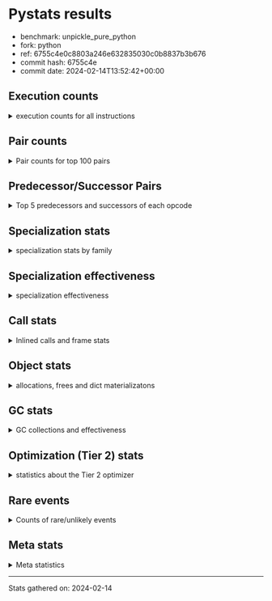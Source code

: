 
# Pystats results

- benchmark: unpickle_pure_python
- fork: python
- ref: 6755c4e0c8803a246e632835030c0b8837b3b676
- commit hash: 6755c4e
- commit date: 2024-02-14T13:52:42+00:00

## Execution counts

<details>
<summary> execution counts for all instructions </summary>

|Name | Count | Self | Cumulative | Miss ratio | 
|---|---:|---:|---:|---:|
| LOAD_FAST | 525,052,240 | 25.5% | 25.5% |  |
| LOAD_ATTR_INSTANCE_VALUE | 145,750,060 | 7.1% | 32.6% |  |
| POP_JUMP_IF_TRUE | 105,155,680 | 5.1% | 37.7% |  |
| STORE_FAST | 104,394,920 | 5.1% | 42.8% |  |
| POP_JUMP_IF_FALSE | 103,916,820 | 5.0% | 47.8% |  |
| LOAD_GLOBAL_BUILTIN | 98,879,480 | 4.8% | 52.6% |  |
| LOAD_CONST | 91,233,440 | 4.4% | 57.0% |  |
| TO_BOOL | 77,947,040 | 3.8% | 60.8% |  |
| CALL_LEN | 61,420,540 | 3.0% | 63.8% |  |
| RESUME_CHECK | 53,471,560 | 2.6% | 66.4% |  |
| RETURN_VALUE | 52,595,020 | 2.6% | 69.0% |  |
| CALL_METHOD_DESCRIPTOR_FAST | 51,806,300 | 2.5% | 71.5% |  |
| COMPARE_OP_INT | 51,645,620 | 2.5% | 74.0% | 0.0% |
| BINARY_SUBSCR | 51,420,420 | 2.5% | 76.5% |  |
| TO_BOOL_ALWAYS_TRUE | 51,172,300 | 2.5% | 79.0% | 0.9% |
| LOAD_ATTR_METHOD_LAZY_DICT | 51,164,200 | 2.5% | 81.5% |  |
| POP_TOP | 42,776,980 | 2.1% | 83.5% |  |
| BINARY_SUBSCR_DICT | 30,361,600 | 1.5% | 85.0% |  |
| LOAD_GLOBAL_MODULE | 29,750,540 | 1.4% | 86.5% |  |
| LOAD_FAST_LOAD_FAST | 28,812,000 | 1.4% | 87.8% |  |
| CALL_PY_EXACT_ARGS | 28,060,660 | 1.4% | 89.2% | 62.6% |
| PUSH_NULL | 27,726,760 | 1.3% | 90.6% |  |
| RETURN_CONST | 27,399,200 | 1.3% | 91.9% |  |
| TO_BOOL_BOOL | 27,185,780 | 1.3% | 93.2% |  |
| CALL_ISINSTANCE | 26,982,760 | 1.3% | 94.5% |  |
| ENTER_EXECUTOR | 26,952,560 | 1.3% | 95.8% |  |
| CALL_BOUND_METHOD_EXACT_ARGS | 25,078,200 | 1.2% | 97.0% |  |
| CALL_BUILTIN_O | 15,621,360 | 0.8% | 97.8% |  |
| STORE_SUBSCR_DICT | 10,307,220 | 0.5% | 98.3% |  |
| CALL | 10,279,420 | 0.5% | 98.8% |  |
| STORE_ATTR_INSTANCE_VALUE | 4,662,000 | 0.2% | 99.0% |  |
| NOP | 3,994,720 | 0.2% | 99.2% |  |
| CALL_BUILTIN_FAST | 2,450,120 | 0.1% | 99.3% |  |
| LOAD_ATTR | 2,008,880 | 0.1% | 99.4% |  |
| BINARY_SUBSCR_TUPLE_INT | 1,285,440 | 0.1% | 99.5% |  |
| LOAD_ATTR_METHOD_NO_DICT | 1,133,620 | 0.1% | 99.6% |  |
| BUILD_LIST | 870,480 | 0.0% | 99.6% |  |
| LOAD_ATTR_METHOD_WITH_VALUES | 803,880 | 0.0% | 99.6% |  |
| TO_BOOL_NONE | 622,900 | 0.0% | 99.7% | 71.3% |
| LOAD_ATTR_MODULE | 564,240 | 0.0% | 99.7% |  |
| INTERPRETER_EXIT | 461,140 | 0.0% | 99.7% |  |
| FOR_ITER_RANGE | 410,360 | 0.0% | 99.7% |  |
| BINARY_SUBSCR_LIST_INT | 410,340 | 0.0% | 99.8% |  |
| BUILD_MAP | 358,720 | 0.0% | 99.8% |  |
| CALL_LIST_APPEND | 358,380 | 0.0% | 99.8% |  |
| SWAP | 309,520 | 0.0% | 99.8% |  |
| GET_ITER | 257,280 | 0.0% | 99.8% |  |
| CALL_KW | 256,640 | 0.0% | 99.8% |  |
| POP_JUMP_IF_NONE | 221,760 | 0.0% | 99.8% |  |
| CALL_BUILTIN_CLASS | 205,580 | 0.0% | 99.9% |  |
| BINARY_OP_ADD_INT | 205,160 | 0.0% | 99.9% |  |
| LOAD_ATTR_NONDESCRIPTOR_WITH_VALUES | 198,240 | 0.0% | 99.9% |  |
| BUILD_TUPLE | 169,600 | 0.0% | 99.9% |  |
| COMPARE_OP | 159,900 | 0.0% | 99.9% |  |
| COPY | 156,160 | 0.0% | 99.9% |  |
| STORE_ATTR | 155,420 | 0.0% | 99.9% |  |
| CHECK_EXC_MATCH | 153,600 | 0.0% | 99.9% |  |
| POP_EXCEPT | 153,600 | 0.0% | 99.9% |  |
| PUSH_EXC_INFO | 153,600 | 0.0% | 99.9% |  |
| DELETE_FAST | 153,600 | 0.0% | 99.9% |  |
| RAISE_VARARGS | 153,600 | 0.0% | 99.9% |  |
| UNPACK_SEQUENCE_TUPLE | 153,580 | 0.0% | 100.0% |  |
| IS_OP | 140,720 | 0.0% | 100.0% |  |
| CALL_TYPE_1 | 121,400 | 0.0% | 100.0% |  |
| FOR_ITER_LIST | 104,240 | 0.0% | 100.0% |  |
| STORE_SUBSCR | 102,920 | 0.0% | 100.0% |  |
| CALL_METHOD_DESCRIPTOR_FAST_WITH_KEYWORDS | 66,040 | 0.0% | 100.0% |  |
| CALL_FUNCTION_EX | 51,440 | 0.0% | 100.0% |  |
| COMPARE_OP_STR | 51,380 | 0.0% | 100.0% |  |
| LOAD_FAST_CHECK | 51,280 | 0.0% | 100.0% |  |
| STORE_SLICE | 51,200 | 0.0% | 100.0% |  |
| CALL_METHOD_DESCRIPTOR_O | 41,480 | 0.0% | 100.0% |  |
| BINARY_OP | 39,940 | 0.0% | 100.0% |  |
| CALL_METHOD_DESCRIPTOR_NOARGS | 25,340 | 0.0% | 100.0% |  |
| CALL_PY_WITH_DEFAULTS | 24,700 | 0.0% | 100.0% |  |
| JUMP_FORWARD | 18,080 | 0.0% | 100.0% |  |
| CONTAINS_OP | 16,000 | 0.0% | 100.0% |  |
| TO_BOOL_INT | 15,740 | 0.0% | 100.0% |  |
| EXTENDED_ARG | 14,800 | 0.0% | 100.0% |  |
| LOAD_GLOBAL | 5,240 | 0.0% | 100.0% |  |
| FOR_ITER_TUPLE | 3,540 | 0.0% | 100.0% |  |
| JUMP_BACKWARD | 2,620 | 0.0% | 100.0% |  |
| RESUME | 1,160 | 0.0% | 100.0% |  |
| STORE_FAST_STORE_FAST | 720 | 0.0% | 100.0% |  |
| UNPACK_SEQUENCE_TWO_TUPLE | 680 | 0.0% | 100.0% |  |
| POP_JUMP_IF_NOT_NONE | 400 | 0.0% | 100.0% |  |
| FOR_ITER | 280 | 0.0% | 100.0% |  |
| LOAD_DEREF | 240 | 0.0% | 100.0% |  |
| EXIT_INIT_CHECK | 220 | 0.0% | 100.0% |  |
| CALL_ALLOC_AND_ENTER_INIT | 220 | 0.0% | 100.0% |  |
| LOAD_ATTR_WITH_HINT | 180 | 0.0% | 100.0% |  |
| UNPACK_SEQUENCE | 120 | 0.0% | 100.0% |  |
| CALL_INTRINSIC_1 | 80 | 0.0% | 100.0% |  |
| COPY_FREE_VARS | 80 | 0.0% | 100.0% |  |
| LIST_EXTEND | 80 | 0.0% | 100.0% |  |
| BINARY_OP_SUBTRACT_FLOAT | 60 | 0.0% | 100.0% |  |


</details>

## Pair counts

<details>
<summary> Pair counts for top 100 pairs </summary>

|Pair | Count | Self | Cumulative | 
|---|---:|---:|---:|
| LOAD_FAST LOAD_ATTR_INSTANCE_VALUE | 145,747,800 | 7.1% | 7.1% |
| POP_JUMP_IF_FALSE LOAD_FAST | 103,009,540 | 5.0% | 12.1% |
| STORE_FAST LOAD_FAST | 99,391,720 | 4.8% | 16.9% |
| LOAD_GLOBAL_BUILTIN LOAD_FAST | 98,277,600 | 4.8% | 21.7% |
| POP_JUMP_IF_TRUE LOAD_GLOBAL_BUILTIN | 77,942,680 | 3.8% | 25.5% |
| TO_BOOL POP_JUMP_IF_TRUE | 77,926,740 | 3.8% | 29.3% |
| LOAD_FAST TO_BOOL | 77,926,640 | 3.8% | 33.0% |
| LOAD_FAST CALL_LEN | 61,404,560 | 3.0% | 36.0% |
| RESUME_CHECK LOAD_FAST | 52,575,940 | 2.6% | 38.6% |
| COMPARE_OP_INT POP_JUMP_IF_FALSE | 51,466,780 | 2.5% | 41.1% |
| LOAD_FAST RETURN_VALUE | 51,456,400 | 2.5% | 43.6% |
| CALL_METHOD_DESCRIPTOR_FAST STORE_FAST | 51,447,920 | 2.5% | 46.1% |
| LOAD_CONST BINARY_SUBSCR | 51,404,960 | 2.5% | 48.6% |
| TO_BOOL_ALWAYS_TRUE POP_JUMP_IF_FALSE | 51,163,940 | 2.5% | 51.1% |
| LOAD_ATTR_INSTANCE_VALUE LOAD_ATTR_METHOD_LAZY_DICT | 51,139,160 | 2.5% | 53.5% |
| LOAD_ATTR_METHOD_LAZY_DICT LOAD_FAST | 51,139,000 | 2.5% | 56.0% |
| LOAD_FAST CALL_METHOD_DESCRIPTOR_FAST | 51,116,400 | 2.5% | 58.5% |
| CALL_LEN LOAD_FAST | 51,097,800 | 2.5% | 61.0% |
| LOAD_FAST COMPARE_OP_INT | 51,097,560 | 2.5% | 63.5% |
| CALL_PY_EXACT_ARGS RESUME_CHECK | 27,728,580 | 1.3% | 64.8% |
| PUSH_NULL LOAD_FAST | 27,500,040 | 1.3% | 66.2% |
| RETURN_VALUE STORE_FAST | 27,238,800 | 1.3% | 67.5% |
| LOAD_FAST_LOAD_FAST LOAD_CONST | 27,187,520 | 1.3% | 68.8% |
| LOAD_FAST CALL_PY_EXACT_ARGS | 27,140,560 | 1.3% | 70.1% |
| LOAD_FAST LOAD_GLOBAL_MODULE | 27,001,480 | 1.3% | 71.4% |
| TO_BOOL_BOOL POP_JUMP_IF_TRUE | 26,983,500 | 1.3% | 72.7% |
| CALL_ISINSTANCE TO_BOOL_BOOL | 26,982,640 | 1.3% | 74.0% |
| POP_JUMP_IF_TRUE LOAD_FAST_LOAD_FAST | 26,982,400 | 1.3% | 75.4% |
| RETURN_CONST POP_TOP | 26,913,440 | 1.3% | 76.7% |
| LOAD_GLOBAL_MODULE CALL_ISINSTANCE | 26,828,960 | 1.3% | 78.0% |
| BINARY_SUBSCR BINARY_SUBSCR_DICT | 26,828,840 | 1.3% | 79.3% |
| BINARY_SUBSCR_DICT PUSH_NULL | 26,828,780 | 1.3% | 80.6% |
| POP_TOP ENTER_EXECUTOR | 26,694,480 | 1.3% | 81.9% |
| ENTER_EXECUTOR TO_BOOL_ALWAYS_TRUE | 26,264,640 | 1.3% | 83.1% |
| LOAD_ATTR_INSTANCE_VALUE LOAD_CONST | 26,143,100 | 1.3% | 84.4% |
| CALL_BOUND_METHOD_EXACT_ARGS RESUME_CHECK | 25,078,200 | 1.2% | 85.6% |
| LOAD_ATTR_INSTANCE_VALUE TO_BOOL_ALWAYS_TRUE | 24,899,220 | 1.2% | 86.8% |
| RETURN_VALUE LOAD_CONST | 23,449,600 | 1.1% | 88.0% |
| LOAD_ATTR_INSTANCE_VALUE LOAD_FAST | 18,299,560 | 0.9% | 88.9% |
| POP_TOP RETURN_CONST | 15,761,760 | 0.8% | 89.6% |
| CALL_BUILTIN_O POP_TOP | 15,565,040 | 0.8% | 90.4% |
| LOAD_CONST CALL_BOUND_METHOD_EXACT_ARGS | 15,462,360 | 0.8% | 91.1% |
| BINARY_SUBSCR STORE_FAST | 13,619,240 | 0.7% | 91.8% |
| LOAD_ATTR_INSTANCE_VALUE STORE_FAST | 10,675,120 | 0.5% | 92.3% |
| LOAD_FAST LOAD_GLOBAL_BUILTIN | 10,259,040 | 0.5% | 92.8% |
| BINARY_SUBSCR LOAD_FAST | 10,137,620 | 0.5% | 93.3% |
| STORE_SUBSCR_DICT RETURN_CONST | 10,102,120 | 0.5% | 93.8% |
| CALL_LEN STORE_SUBSCR_DICT | 10,086,360 | 0.5% | 94.3% |
| LOAD_CONST LOAD_CONST | 9,692,320 | 0.5% | 94.8% |
| LOAD_FAST CALL_BOUND_METHOD_EXACT_ARGS | 9,574,280 | 0.5% | 95.2% |
| LOAD_ATTR_INSTANCE_VALUE LOAD_GLOBAL_BUILTIN | 9,487,680 | 0.5% | 95.7% |
| LOAD_CONST CALL | 9,472,800 | 0.5% | 96.1% |
| CALL CALL_BUILTIN_O | 9,472,360 | 0.5% | 96.6% |
| NOP LOAD_FAST | 3,840,400 | 0.2% | 96.8% |
| STORE_FAST NOP | 3,789,440 | 0.2% | 97.0% |
| LOAD_FAST STORE_ATTR_INSTANCE_VALUE | 3,739,440 | 0.2% | 97.2% |
| LOAD_FAST BINARY_SUBSCR_DICT | 3,532,760 | 0.2% | 97.3% |
| BINARY_SUBSCR_DICT CALL_BUILTIN_O | 3,481,560 | 0.2% | 97.5% |
| LOAD_CONST LOAD_FAST | 2,177,200 | 0.1% | 97.6% |
| STORE_ATTR_INSTANCE_VALUE LOAD_FAST | 2,151,080 | 0.1% | 97.7% |
| LOAD_ATTR LOAD_FAST | 1,691,120 | 0.1% | 97.8% |
| LOAD_GLOBAL_MODULE LOAD_CONST | 1,406,120 | 0.1% | 97.9% |
| RETURN_VALUE CALL_BUILTIN_FAST | 1,382,320 | 0.1% | 97.9% |
| LOAD_ATTR_INSTANCE_VALUE LOAD_ATTR | 1,331,780 | 0.1% | 98.0% |
| LOAD_ATTR_INSTANCE_VALUE LOAD_GLOBAL_MODULE | 1,298,720 | 0.1% | 98.1% |
| LOAD_CONST BINARY_SUBSCR_TUPLE_INT | 1,285,360 | 0.1% | 98.1% |
| CALL_BUILTIN_FAST LOAD_CONST | 1,228,780 | 0.1% | 98.2% |
| BINARY_SUBSCR_TUPLE_INT CALL_BUILTIN_O | 1,228,760 | 0.1% | 98.2% |
| LOAD_ATTR_INSTANCE_VALUE LOAD_ATTR_METHOD_NO_DICT | 996,880 | 0.0% | 98.3% |
| STORE_ATTR_INSTANCE_VALUE RETURN_CONST | 973,800 | 0.0% | 98.3% |
| LOAD_FAST_LOAD_FAST STORE_ATTR_INSTANCE_VALUE | 921,760 | 0.0% | 98.4% |
| LOAD_FAST CALL_BUILTIN_FAST | 791,600 | 0.0% | 98.4% |
| BUILD_LIST LOAD_FAST | 716,800 | 0.0% | 98.5% |
| BINARY_SUBSCR CALL_BUILTIN_O | 716,760 | 0.0% | 98.5% |
| LOAD_ATTR_METHOD_NO_DICT CALL_METHOD_DESCRIPTOR_FAST | 665,400 | 0.0% | 98.5% |
| LOAD_FAST LOAD_ATTR | 621,680 | 0.0% | 98.6% |
| TO_BOOL_NONE POP_JUMP_IF_FALSE | 614,520 | 0.0% | 98.6% |
| CALL_BUILTIN_FAST RETURN_VALUE | 614,380 | 0.0% | 98.6% |
| STORE_ATTR_INSTANCE_VALUE LOAD_FAST_LOAD_FAST | 614,320 | 0.0% | 98.6% |
| LOAD_GLOBAL_MODULE LOAD_ATTR_MODULE | 563,760 | 0.0% | 98.7% |
| LOAD_FAST PUSH_NULL | 538,040 | 0.0% | 98.7% |
| POP_JUMP_IF_FALSE LOAD_GLOBAL_MODULE | 533,240 | 0.0% | 98.7% |
| LOAD_FAST LOAD_CONST | 516,720 | 0.0% | 98.7% |
| LOAD_ATTR_METHOD_WITH_VALUES CALL_PY_EXACT_ARGS | 512,280 | 0.0% | 98.8% |
| LOAD_FAST LOAD_ATTR_METHOD_WITH_VALUES | 471,360 | 0.0% | 98.8% |
| LOAD_FAST CALL | 468,360 | 0.0% | 98.8% |
| STORE_ATTR_INSTANCE_VALUE LOAD_CONST | 461,180 | 0.0% | 98.8% |
| RETURN_CONST INTERPRETER_EXIT | 461,140 | 0.0% | 98.9% |
| CACHE RESUME_CHECK | 461,020 | 0.0% | 98.9% |
| LOAD_ATTR_METHOD_NO_DICT LOAD_FAST | 377,360 | 0.0% | 98.9% |
| LOAD_ATTR_MODULE PUSH_NULL | 359,360 | 0.0% | 98.9% |
| LOAD_FAST_LOAD_FAST LOAD_FAST | 359,040 | 0.0% | 98.9% |
| LOAD_GLOBAL_MODULE LOAD_FAST | 358,940 | 0.0% | 99.0% |
| RESUME_CHECK LOAD_GLOBAL_BUILTIN | 358,560 | 0.0% | 99.0% |
| CALL_LIST_APPEND BUILD_LIST | 358,380 | 0.0% | 99.0% |
| CALL_METHOD_DESCRIPTOR_FAST LOAD_FAST | 358,380 | 0.0% | 99.0% |
| LOAD_ATTR_INSTANCE_VALUE CALL_LIST_APPEND | 358,360 | 0.0% | 99.0% |
| LOAD_ATTR_INSTANCE_VALUE TO_BOOL_NONE | 357,780 | 0.0% | 99.0% |
| STORE_FAST LOAD_GLOBAL_BUILTIN | 341,760 | 0.0% | 99.1% |
| CALL_PY_EXACT_ARGS CALL_PY_EXACT_ARGS | 331,600 | 0.0% | 99.1% |


</details>

## Predecessor/Successor Pairs

<details>
<summary> Top 5 predecessors and successors of each opcode </summary>

### STORE_SLICE

<details>
<summary> Successors and predecessors for STORE_SLICE </summary>

|Predecessors | Count | Percentage | 
|---|---:|---:|
| LOAD_CONST | 51,200 | 100.0% |

|Successors | Count | Percentage | 
|---|---:|---:|
| RETURN_CONST | 51,200 | 100.0% |


</details>

### CACHE

<details>
<summary> Successors and predecessors for CACHE </summary>

|Successors | Count | Percentage | 
|---|---:|---:|
| RESUME_CHECK | 461,020 | 100.0% |
| RESUME | 120 | 0.0% |


</details>

### BINARY_SUBSCR

<details>
<summary> Successors and predecessors for BINARY_SUBSCR </summary>

|Predecessors | Count | Percentage | 
|---|---:|---:|
| LOAD_CONST | 51,404,960 | 100.0% |
| BINARY_SUBSCR | 15,220 | 0.0% |
| LOAD_FAST | 200 | 0.0% |
| BINARY_OP | 20 | 0.0% |
| BINARY_OP_ADD_INT | 20 | 0.0% |

|Successors | Count | Percentage | 
|---|---:|---:|
| BINARY_SUBSCR_DICT | 26,828,840 | 52.2% |
| STORE_FAST | 13,619,240 | 26.5% |
| LOAD_FAST | 10,137,620 | 19.7% |
| CALL_BUILTIN_O | 716,760 | 1.4% |
| BUILD_TUPLE | 102,400 | 0.2% |


</details>

### CHECK_EXC_MATCH

<details>
<summary> Successors and predecessors for CHECK_EXC_MATCH </summary>

|Predecessors | Count | Percentage | 
|---|---:|---:|
| LOAD_GLOBAL_MODULE | 153,580 | 100.0% |
| LOAD_GLOBAL | 20 | 0.0% |

|Successors | Count | Percentage | 
|---|---:|---:|
| POP_JUMP_IF_FALSE | 153,600 | 100.0% |


</details>

### EXIT_INIT_CHECK

<details>
<summary> Successors and predecessors for EXIT_INIT_CHECK </summary>

|Predecessors | Count | Percentage | 
|---|---:|---:|
| RETURN_CONST | 220 | 100.0% |

|Successors | Count | Percentage | 
|---|---:|---:|
| RETURN_VALUE | 220 | 100.0% |


</details>

### GET_ITER

<details>
<summary> Successors and predecessors for GET_ITER </summary>

|Predecessors | Count | Percentage | 
|---|---:|---:|
| CALL_BUILTIN_CLASS | 204,780 | 79.6% |
| CALL_METHOD_DESCRIPTOR_FAST_WITH_KEYWORDS | 51,260 | 19.9% |
| LOAD_FAST | 1,200 | 0.5% |
| CALL | 40 | 0.0% |

|Successors | Count | Percentage | 
|---|---:|---:|
| FOR_ITER_RANGE | 204,840 | 79.6% |
| FOR_ITER_LIST | 51,780 | 20.1% |
| FOR_ITER_TUPLE | 520 | 0.2% |
| FOR_ITER | 140 | 0.1% |


</details>

### INTERPRETER_EXIT

<details>
<summary> Successors and predecessors for INTERPRETER_EXIT </summary>

|Predecessors | Count | Percentage | 
|---|---:|---:|
| RETURN_CONST | 461,140 | 100.0% |


</details>

### NOP

<details>
<summary> Successors and predecessors for NOP </summary>

|Predecessors | Count | Percentage | 
|---|---:|---:|
| STORE_FAST | 3,789,440 | 94.9% |
| NOP | 153,600 | 3.8% |
| POP_JUMP_IF_FALSE | 51,360 | 1.3% |
| STORE_ATTR_INSTANCE_VALUE | 220 | 0.0% |
| POP_TOP | 80 | 0.0% |

|Successors | Count | Percentage | 
|---|---:|---:|
| LOAD_FAST | 3,840,400 | 96.1% |
| NOP | 153,600 | 3.8% |
| LOAD_GLOBAL_BUILTIN | 520 | 0.0% |
| LOAD_GLOBAL | 120 | 0.0% |
| LOAD_DEREF | 80 | 0.0% |


</details>

### POP_EXCEPT

<details>
<summary> Successors and predecessors for POP_EXCEPT </summary>

|Predecessors | Count | Percentage | 
|---|---:|---:|
| SWAP | 153,600 | 100.0% |

|Successors | Count | Percentage | 
|---|---:|---:|
| LOAD_CONST | 153,600 | 100.0% |


</details>

### POP_TOP

<details>
<summary> Successors and predecessors for POP_TOP </summary>

|Predecessors | Count | Percentage | 
|---|---:|---:|
| RETURN_CONST | 26,913,440 | 62.9% |
| CALL_BUILTIN_O | 15,565,040 | 36.4% |
| RETURN_VALUE | 195,360 | 0.5% |
| CALL_KW | 51,280 | 0.1% |
| CALL_BUILTIN_FAST | 51,180 | 0.1% |

|Successors | Count | Percentage | 
|---|---:|---:|
| ENTER_EXECUTOR | 26,694,480 | 62.4% |
| RETURN_CONST | 15,761,760 | 36.8% |
| LOAD_FAST | 286,640 | 0.7% |
| LOAD_FAST_LOAD_FAST | 15,760 | 0.0% |
| EXTENDED_ARG | 14,800 | 0.0% |


</details>

### PUSH_EXC_INFO

<details>
<summary> Successors and predecessors for PUSH_EXC_INFO </summary>

|Predecessors | Count | Percentage | 
|---|---:|---:|
| RAISE_VARARGS | 153,600 | 100.0% |

|Successors | Count | Percentage | 
|---|---:|---:|
| LOAD_GLOBAL_MODULE | 153,560 | 100.0% |
| LOAD_GLOBAL | 40 | 0.0% |


</details>

### PUSH_NULL

<details>
<summary> Successors and predecessors for PUSH_NULL </summary>

|Predecessors | Count | Percentage | 
|---|---:|---:|
| BINARY_SUBSCR_DICT | 26,828,780 | 96.8% |
| LOAD_FAST | 538,040 | 1.9% |
| LOAD_ATTR_MODULE | 359,360 | 1.3% |
| LOAD_ATTR | 400 | 0.0% |
| LOAD_DEREF | 160 | 0.0% |

|Successors | Count | Percentage | 
|---|---:|---:|
| LOAD_FAST | 27,500,040 | 99.2% |
| LOAD_CONST | 205,120 | 0.7% |
| LOAD_FAST_LOAD_FAST | 18,880 | 0.1% |
| LOAD_GLOBAL_MODULE | 1,360 | 0.0% |
| CALL | 960 | 0.0% |


</details>

### RETURN_VALUE

<details>
<summary> Successors and predecessors for RETURN_VALUE </summary>

|Predecessors | Count | Percentage | 
|---|---:|---:|
| LOAD_FAST | 51,456,400 | 97.8% |
| CALL_BUILTIN_FAST | 614,380 | 1.2% |
| RETURN_VALUE | 153,680 | 0.3% |
| DELETE_FAST | 153,600 | 0.3% |
| BUILD_TUPLE | 51,280 | 0.1% |

|Successors | Count | Percentage | 
|---|---:|---:|
| STORE_FAST | 27,238,800 | 51.8% |
| LOAD_CONST | 23,449,600 | 44.6% |
| CALL_BUILTIN_FAST | 1,382,320 | 2.6% |
| POP_TOP | 195,360 | 0.4% |
| RETURN_VALUE | 153,680 | 0.3% |


</details>

### STORE_SUBSCR

<details>
<summary> Successors and predecessors for STORE_SUBSCR </summary>

|Predecessors | Count | Percentage | 
|---|---:|---:|
| LOAD_CONST | 102,400 | 99.5% |
| STORE_SUBSCR | 400 | 0.4% |
| CALL | 40 | 0.0% |
| BINARY_SUBSCR | 20 | 0.0% |
| BINARY_SUBSCR_LIST_INT | 20 | 0.0% |

|Successors | Count | Percentage | 
|---|---:|---:|
| RETURN_CONST | 102,440 | 99.5% |
| STORE_SUBSCR | 400 | 0.4% |
| STORE_SUBSCR_DICT | 60 | 0.1% |
| JUMP_BACKWARD | 20 | 0.0% |


</details>

### TO_BOOL

<details>
<summary> Successors and predecessors for TO_BOOL </summary>

|Predecessors | Count | Percentage | 
|---|---:|---:|
| LOAD_FAST | 77,926,640 | 100.0% |
| TO_BOOL | 19,440 | 0.0% |
| LOAD_ATTR | 260 | 0.0% |
| LOAD_ATTR_INSTANCE_VALUE | 260 | 0.0% |
| CALL | 200 | 0.0% |

|Successors | Count | Percentage | 
|---|---:|---:|
| POP_JUMP_IF_TRUE | 77,926,740 | 100.0% |
| TO_BOOL | 19,440 | 0.0% |
| TO_BOOL_BOOL | 380 | 0.0% |
| POP_JUMP_IF_FALSE | 340 | 0.0% |
| TO_BOOL_ALWAYS_TRUE | 60 | 0.0% |


</details>

### BINARY_OP

<details>
<summary> Successors and predecessors for BINARY_OP </summary>

|Predecessors | Count | Percentage | 
|---|---:|---:|
| CALL_BUILTIN_FAST | 23,760 | 59.5% |
| LOAD_FAST | 15,000 | 37.6% |
| BINARY_OP | 860 | 2.2% |
| CALL | 160 | 0.4% |
| LOAD_CONST | 160 | 0.4% |

|Successors | Count | Percentage | 
|---|---:|---:|
| CALL_BOUND_METHOD_EXACT_ARGS | 18,000 | 45.1% |
| LOAD_FAST | 14,960 | 37.5% |
| RETURN_VALUE | 5,460 | 13.7% |
| BINARY_OP | 860 | 2.2% |
| CALL | 280 | 0.7% |


</details>

### BUILD_LIST

<details>
<summary> Successors and predecessors for BUILD_LIST </summary>

|Predecessors | Count | Percentage | 
|---|---:|---:|
| CALL_LIST_APPEND | 358,380 | 41.2% |
| STORE_ATTR_INSTANCE_VALUE | 307,160 | 35.3% |
| LOAD_ATTR_INSTANCE_VALUE | 153,580 | 17.6% |
| BUILD_TUPLE | 51,200 | 5.9% |
| LOAD_FAST | 80 | 0.0% |

|Successors | Count | Percentage | 
|---|---:|---:|
| LOAD_FAST | 716,800 | 82.3% |
| CALL_BUILTIN_O | 153,560 | 17.6% |
| LOAD_DEREF | 80 | 0.0% |
| CALL | 40 | 0.0% |


</details>

### BUILD_MAP

<details>
<summary> Successors and predecessors for BUILD_MAP </summary>

|Predecessors | Count | Percentage | 
|---|---:|---:|
| LOAD_ATTR_INSTANCE_VALUE | 204,780 | 57.1% |
| STORE_ATTR_INSTANCE_VALUE | 153,800 | 42.9% |
| LOAD_FAST | 80 | 0.0% |
| STORE_ATTR | 40 | 0.0% |
| LOAD_ATTR | 20 | 0.0% |

|Successors | Count | Percentage | 
|---|---:|---:|
| CALL_BUILTIN_O | 204,760 | 57.1% |
| LOAD_FAST | 153,840 | 42.9% |
| CALL_FUNCTION_EX | 80 | 0.0% |
| CALL | 40 | 0.0% |


</details>

### BUILD_TUPLE

<details>
<summary> Successors and predecessors for BUILD_TUPLE </summary>

|Predecessors | Count | Percentage | 
|---|---:|---:|
| BINARY_SUBSCR | 102,400 | 60.4% |
| LOAD_FAST_CHECK | 51,280 | 30.2% |
| LOAD_FAST_LOAD_FAST | 15,840 | 9.3% |
| LOAD_FAST | 80 | 0.0% |

|Successors | Count | Percentage | 
|---|---:|---:|
| LOAD_FAST | 66,960 | 39.5% |
| RETURN_VALUE | 51,280 | 30.2% |
| BUILD_LIST | 51,200 | 30.2% |
| STORE_FAST | 80 | 0.0% |
| CALL | 40 | 0.0% |


</details>

### CALL

<details>
<summary> Successors and predecessors for CALL </summary>

|Predecessors | Count | Percentage | 
|---|---:|---:|
| LOAD_CONST | 9,472,800 | 92.2% |
| LOAD_FAST | 468,360 | 4.6% |
| LOAD_ATTR_INSTANCE_VALUE | 153,680 | 1.5% |
| CALL_BUILTIN_FAST | 153,580 | 1.5% |
| ENTER_EXECUTOR | 18,840 | 0.2% |

|Successors | Count | Percentage | 
|---|---:|---:|
| CALL_BUILTIN_O | 9,472,360 | 92.1% |
| LOAD_FAST | 307,940 | 3.0% |
| RESUME_CHECK | 178,480 | 1.7% |
| STORE_FAST | 154,800 | 1.5% |
| RAISE_VARARGS | 153,600 | 1.5% |


</details>

### CALL_FUNCTION_EX

<details>
<summary> Successors and predecessors for CALL_FUNCTION_EX </summary>

|Predecessors | Count | Percentage | 
|---|---:|---:|
| LOAD_FAST | 51,280 | 99.7% |
| BUILD_MAP | 80 | 0.2% |
| CALL_INTRINSIC_1 | 80 | 0.2% |

|Successors | Count | Percentage | 
|---|---:|---:|
| LOAD_FAST | 51,200 | 99.5% |
| POP_TOP | 80 | 0.2% |
| COPY_FREE_VARS | 80 | 0.2% |
| RESUME_CHECK | 60 | 0.1% |
| RESUME | 20 | 0.0% |


</details>

### CALL_INTRINSIC_1

<details>
<summary> Successors and predecessors for CALL_INTRINSIC_1 </summary>

|Predecessors | Count | Percentage | 
|---|---:|---:|
| LIST_EXTEND | 80 | 100.0% |

|Successors | Count | Percentage | 
|---|---:|---:|
| CALL_FUNCTION_EX | 80 | 100.0% |


</details>

### CALL_KW

<details>
<summary> Successors and predecessors for CALL_KW </summary>

|Predecessors | Count | Percentage | 
|---|---:|---:|
| LOAD_CONST | 256,640 | 100.0% |

|Successors | Count | Percentage | 
|---|---:|---:|
| LOAD_ATTR_METHOD_WITH_VALUES | 153,760 | 59.9% |
| POP_TOP | 51,280 | 20.0% |
| RETURN_VALUE | 51,200 | 20.0% |
| RESUME_CHECK | 240 | 0.1% |
| LOAD_ATTR | 80 | 0.0% |


</details>

### COMPARE_OP

<details>
<summary> Successors and predecessors for COMPARE_OP </summary>

|Predecessors | Count | Percentage | 
|---|---:|---:|
| LOAD_ATTR_MODULE | 153,580 | 96.0% |
| LOAD_CONST | 3,440 | 2.2% |
| COPY | 2,120 | 1.3% |
| COMPARE_OP | 460 | 0.3% |
| LOAD_ATTR | 100 | 0.1% |

|Successors | Count | Percentage | 
|---|---:|---:|
| POP_JUMP_IF_FALSE | 158,480 | 99.1% |
| COMPARE_OP_INT | 780 | 0.5% |
| COMPARE_OP | 460 | 0.3% |
| POP_JUMP_IF_TRUE | 80 | 0.1% |
| COMPARE_OP_STR | 60 | 0.0% |


</details>

### CONTAINS_OP

<details>
<summary> Successors and predecessors for CONTAINS_OP </summary>

|Predecessors | Count | Percentage | 
|---|---:|---:|
| LOAD_ATTR_INSTANCE_VALUE | 15,800 | 98.8% |
| LOAD_FAST | 160 | 1.0% |
| LOAD_ATTR | 40 | 0.2% |

|Successors | Count | Percentage | 
|---|---:|---:|
| POP_JUMP_IF_TRUE | 15,760 | 98.5% |
| POP_JUMP_IF_FALSE | 240 | 1.5% |


</details>

### COPY

<details>
<summary> Successors and predecessors for COPY </summary>

|Predecessors | Count | Percentage | 
|---|---:|---:|
| SWAP | 155,920 | 99.8% |
| LOAD_FAST | 240 | 0.2% |

|Successors | Count | Percentage | 
|---|---:|---:|
| COMPARE_OP_INT | 153,800 | 98.5% |
| COMPARE_OP | 2,120 | 1.4% |
| TO_BOOL_BOOL | 200 | 0.1% |
| TO_BOOL | 40 | 0.0% |


</details>

### COPY_FREE_VARS

<details>
<summary> Successors and predecessors for COPY_FREE_VARS </summary>

|Predecessors | Count | Percentage | 
|---|---:|---:|
| CALL_FUNCTION_EX | 80 | 100.0% |

|Successors | Count | Percentage | 
|---|---:|---:|
| RESUME_CHECK | 60 | 75.0% |
| RESUME | 20 | 25.0% |


</details>

### DELETE_FAST

<details>
<summary> Successors and predecessors for DELETE_FAST </summary>

|Predecessors | Count | Percentage | 
|---|---:|---:|
| STORE_FAST | 153,600 | 100.0% |

|Successors | Count | Percentage | 
|---|---:|---:|
| RETURN_VALUE | 153,600 | 100.0% |


</details>

### ENTER_EXECUTOR

<details>
<summary> Successors and predecessors for ENTER_EXECUTOR </summary>

|Predecessors | Count | Percentage | 
|---|---:|---:|
| POP_TOP | 26,694,480 | 99.0% |
| STORE_SUBSCR_DICT | 204,780 | 0.8% |
| STORE_FAST | 50,940 | 0.2% |
| FOR_ITER_TUPLE | 2,220 | 0.0% |
| JUMP_BACKWARD | 140 | 0.0% |

|Successors | Count | Percentage | 
|---|---:|---:|
| TO_BOOL_ALWAYS_TRUE | 26,264,640 | 97.4% |
| TO_BOOL_NONE | 256,660 | 1.0% |
| FOR_ITER_RANGE | 204,880 | 0.8% |
| LOAD_FAST | 153,580 | 0.6% |
| FOR_ITER_LIST | 51,500 | 0.2% |


</details>

### EXTENDED_ARG

<details>
<summary> Successors and predecessors for EXTENDED_ARG </summary>

|Predecessors | Count | Percentage | 
|---|---:|---:|
| POP_TOP | 14,800 | 100.0% |

|Successors | Count | Percentage | 
|---|---:|---:|
| JUMP_FORWARD | 14,800 | 100.0% |


</details>

### FOR_ITER

<details>
<summary> Successors and predecessors for FOR_ITER </summary>

|Predecessors | Count | Percentage | 
|---|---:|---:|
| GET_ITER | 140 | 50.0% |
| JUMP_BACKWARD | 140 | 50.0% |

|Successors | Count | Percentage | 
|---|---:|---:|
| STORE_FAST | 120 | 42.9% |
| FOR_ITER_LIST | 60 | 21.4% |
| FOR_ITER_RANGE | 40 | 14.3% |
| FOR_ITER_TUPLE | 40 | 14.3% |
| UNPACK_SEQUENCE | 20 | 7.1% |


</details>

### IS_OP

<details>
<summary> Successors and predecessors for IS_OP </summary>

|Predecessors | Count | Percentage | 
|---|---:|---:|
| LOAD_GLOBAL_BUILTIN | 121,220 | 86.1% |
| LOAD_GLOBAL_MODULE | 18,980 | 13.5% |
| CALL_TYPE_1 | 180 | 0.1% |
| LOAD_FAST_LOAD_FAST | 160 | 0.1% |
| LOAD_GLOBAL | 120 | 0.1% |

|Successors | Count | Percentage | 
|---|---:|---:|
| POP_JUMP_IF_FALSE | 89,520 | 63.6% |
| POP_JUMP_IF_TRUE | 51,200 | 36.4% |


</details>

### JUMP_BACKWARD

<details>
<summary> Successors and predecessors for JUMP_BACKWARD </summary>

|Predecessors | Count | Percentage | 
|---|---:|---:|
| POP_TOP | 1,600 | 61.1% |
| STORE_FAST | 340 | 13.0% |
| FOR_ITER_TUPLE | 340 | 13.0% |
| STORE_SUBSCR_DICT | 320 | 12.2% |
| STORE_SUBSCR | 20 | 0.8% |

|Successors | Count | Percentage | 
|---|---:|---:|
| FOR_ITER_LIST | 900 | 34.4% |
| FOR_ITER_RANGE | 600 | 22.9% |
| FOR_ITER_TUPLE | 520 | 19.8% |
| LOAD_FAST | 320 | 12.2% |
| ENTER_EXECUTOR | 140 | 5.3% |


</details>

### JUMP_FORWARD

<details>
<summary> Successors and predecessors for JUMP_FORWARD </summary>

|Predecessors | Count | Percentage | 
|---|---:|---:|
| EXTENDED_ARG | 14,800 | 81.9% |
| POP_JUMP_IF_FALSE | 1,920 | 10.6% |
| POP_TOP | 1,280 | 7.1% |
| STORE_FAST | 80 | 0.4% |

|Successors | Count | Percentage | 
|---|---:|---:|
| LOAD_FAST | 17,440 | 96.5% |
| LOAD_FAST_LOAD_FAST | 560 | 3.1% |
| LOAD_GLOBAL | 40 | 0.2% |
| LOAD_GLOBAL_BUILTIN | 40 | 0.2% |


</details>

### LIST_EXTEND

<details>
<summary> Successors and predecessors for LIST_EXTEND </summary>

|Predecessors | Count | Percentage | 
|---|---:|---:|
| LOAD_DEREF | 80 | 100.0% |

|Successors | Count | Percentage | 
|---|---:|---:|
| CALL_INTRINSIC_1 | 80 | 100.0% |


</details>

### LOAD_ATTR

<details>
<summary> Successors and predecessors for LOAD_ATTR </summary>

|Predecessors | Count | Percentage | 
|---|---:|---:|
| LOAD_ATTR_INSTANCE_VALUE | 1,331,780 | 66.3% |
| LOAD_FAST | 621,680 | 30.9% |
| LOAD_GLOBAL_BUILTIN | 51,180 | 2.5% |
| LOAD_ATTR | 3,360 | 0.2% |
| LOAD_GLOBAL_MODULE | 300 | 0.0% |

|Successors | Count | Percentage | 
|---|---:|---:|
| LOAD_FAST | 1,691,120 | 84.2% |
| STORE_FAST | 154,680 | 7.7% |
| SWAP | 153,600 | 7.6% |
| LOAD_ATTR | 3,360 | 0.2% |
| LOAD_ATTR_INSTANCE_VALUE | 2,260 | 0.1% |


</details>

### LOAD_CONST

<details>
<summary> Successors and predecessors for LOAD_CONST </summary>

|Predecessors | Count | Percentage | 
|---|---:|---:|
| LOAD_FAST_LOAD_FAST | 27,187,520 | 29.8% |
| LOAD_ATTR_INSTANCE_VALUE | 26,143,100 | 28.7% |
| RETURN_VALUE | 23,449,600 | 25.7% |
| LOAD_CONST | 9,692,320 | 10.6% |
| LOAD_GLOBAL_MODULE | 1,406,120 | 1.5% |

|Successors | Count | Percentage | 
|---|---:|---:|
| BINARY_SUBSCR | 51,404,960 | 56.3% |
| CALL_BOUND_METHOD_EXACT_ARGS | 15,462,360 | 16.9% |
| LOAD_CONST | 9,692,320 | 10.6% |
| CALL | 9,472,800 | 10.4% |
| LOAD_FAST | 2,177,200 | 2.4% |


</details>

### LOAD_DEREF

<details>
<summary> Successors and predecessors for LOAD_DEREF </summary>

|Predecessors | Count | Percentage | 
|---|---:|---:|
| NOP | 80 | 33.3% |
| BUILD_LIST | 80 | 33.3% |
| RESUME_CHECK | 60 | 25.0% |
| RESUME | 20 | 8.3% |

|Successors | Count | Percentage | 
|---|---:|---:|
| PUSH_NULL | 160 | 66.7% |
| LIST_EXTEND | 80 | 33.3% |


</details>

### LOAD_FAST

<details>
<summary> Successors and predecessors for LOAD_FAST </summary>

|Predecessors | Count | Percentage | 
|---|---:|---:|
| POP_JUMP_IF_FALSE | 103,009,540 | 19.6% |
| STORE_FAST | 99,391,720 | 18.9% |
| LOAD_GLOBAL_BUILTIN | 98,277,600 | 18.7% |
| RESUME_CHECK | 52,575,940 | 10.0% |
| LOAD_ATTR_METHOD_LAZY_DICT | 51,139,000 | 9.7% |

|Successors | Count | Percentage | 
|---|---:|---:|
| LOAD_ATTR_INSTANCE_VALUE | 145,747,800 | 27.8% |
| TO_BOOL | 77,926,640 | 14.8% |
| CALL_LEN | 61,404,560 | 11.7% |
| RETURN_VALUE | 51,456,400 | 9.8% |
| CALL_METHOD_DESCRIPTOR_FAST | 51,116,400 | 9.7% |


</details>

### LOAD_FAST_CHECK

<details>
<summary> Successors and predecessors for LOAD_FAST_CHECK </summary>

|Predecessors | Count | Percentage | 
|---|---:|---:|
| LOAD_FAST | 51,280 | 100.0% |

|Successors | Count | Percentage | 
|---|---:|---:|
| BUILD_TUPLE | 51,280 | 100.0% |


</details>

### LOAD_FAST_LOAD_FAST

<details>
<summary> Successors and predecessors for LOAD_FAST_LOAD_FAST </summary>

|Predecessors | Count | Percentage | 
|---|---:|---:|
| POP_JUMP_IF_TRUE | 26,982,400 | 93.6% |
| STORE_ATTR_INSTANCE_VALUE | 614,320 | 2.1% |
| RESUME_CHECK | 307,380 | 1.1% |
| STORE_FAST | 205,280 | 0.7% |
| BINARY_SUBSCR_LIST_INT | 205,100 | 0.7% |

|Successors | Count | Percentage | 
|---|---:|---:|
| LOAD_CONST | 27,187,520 | 94.4% |
| STORE_ATTR_INSTANCE_VALUE | 921,760 | 3.2% |
| LOAD_FAST | 359,040 | 1.2% |
| STORE_ATTR | 153,920 | 0.5% |
| CALL_BUILTIN_FAST | 102,400 | 0.4% |


</details>

### LOAD_GLOBAL

<details>
<summary> Successors and predecessors for LOAD_GLOBAL </summary>

|Predecessors | Count | Percentage | 
|---|---:|---:|
| LOAD_FAST | 680 | 13.0% |
| STORE_FAST | 680 | 13.0% |
| POP_JUMP_IF_FALSE | 640 | 12.2% |
| PUSH_NULL | 400 | 7.6% |
| POP_JUMP_IF_TRUE | 400 | 7.6% |

|Successors | Count | Percentage | 
|---|---:|---:|
| LOAD_GLOBAL_MODULE | 1,380 | 26.3% |
| LOAD_GLOBAL_BUILTIN | 1,240 | 23.7% |
| LOAD_FAST | 1,060 | 20.2% |
| CALL | 420 | 8.0% |
| LOAD_ATTR | 280 | 5.3% |


</details>

### POP_JUMP_IF_FALSE

<details>
<summary> Successors and predecessors for POP_JUMP_IF_FALSE </summary>

|Predecessors | Count | Percentage | 
|---|---:|---:|
| COMPARE_OP_INT | 51,466,780 | 49.5% |
| TO_BOOL_ALWAYS_TRUE | 51,163,940 | 49.2% |
| TO_BOOL_NONE | 614,520 | 0.6% |
| TO_BOOL_BOOL | 202,280 | 0.2% |
| COMPARE_OP | 158,480 | 0.2% |

|Successors | Count | Percentage | 
|---|---:|---:|
| LOAD_FAST | 103,009,540 | 99.1% |
| LOAD_GLOBAL_MODULE | 533,240 | 0.5% |
| STORE_FAST | 153,600 | 0.1% |
| LOAD_GLOBAL_BUILTIN | 137,080 | 0.1% |
| NOP | 51,360 | 0.0% |


</details>

### POP_JUMP_IF_NONE

<details>
<summary> Successors and predecessors for POP_JUMP_IF_NONE </summary>

|Predecessors | Count | Percentage | 
|---|---:|---:|
| LOAD_FAST | 221,760 | 100.0% |

|Successors | Count | Percentage | 
|---|---:|---:|
| LOAD_CONST | 153,600 | 69.3% |
| LOAD_FAST | 48,800 | 22.0% |
| LOAD_GLOBAL_BUILTIN | 18,920 | 8.5% |
| LOAD_FAST_LOAD_FAST | 240 | 0.1% |
| LOAD_GLOBAL | 120 | 0.1% |


</details>

### POP_JUMP_IF_NOT_NONE

<details>
<summary> Successors and predecessors for POP_JUMP_IF_NOT_NONE </summary>

|Predecessors | Count | Percentage | 
|---|---:|---:|
| LOAD_FAST | 400 | 100.0% |

|Successors | Count | Percentage | 
|---|---:|---:|
| LOAD_FAST | 240 | 60.0% |
| LOAD_GLOBAL | 80 | 20.0% |
| LOAD_GLOBAL_BUILTIN | 40 | 10.0% |
| LOAD_GLOBAL_MODULE | 40 | 10.0% |


</details>

### POP_JUMP_IF_TRUE

<details>
<summary> Successors and predecessors for POP_JUMP_IF_TRUE </summary>

|Predecessors | Count | Percentage | 
|---|---:|---:|
| TO_BOOL | 77,926,740 | 74.1% |
| TO_BOOL_BOOL | 26,983,500 | 25.7% |
| COMPARE_OP_INT | 178,400 | 0.2% |
| IS_OP | 51,200 | 0.0% |
| CONTAINS_OP | 15,760 | 0.0% |

|Successors | Count | Percentage | 
|---|---:|---:|
| LOAD_GLOBAL_BUILTIN | 77,942,680 | 74.1% |
| LOAD_FAST_LOAD_FAST | 26,982,400 | 25.7% |
| LOAD_GLOBAL_MODULE | 153,560 | 0.1% |
| LOAD_FAST | 76,640 | 0.1% |
| LOAD_GLOBAL | 400 | 0.0% |


</details>

### RAISE_VARARGS

<details>
<summary> Successors and predecessors for RAISE_VARARGS </summary>

|Predecessors | Count | Percentage | 
|---|---:|---:|
| CALL | 153,600 | 100.0% |

|Successors | Count | Percentage | 
|---|---:|---:|
| PUSH_EXC_INFO | 153,600 | 100.0% |


</details>

### RETURN_CONST

<details>
<summary> Successors and predecessors for RETURN_CONST </summary>

|Predecessors | Count | Percentage | 
|---|---:|---:|
| POP_TOP | 15,761,760 | 57.5% |
| STORE_SUBSCR_DICT | 10,102,120 | 36.9% |
| STORE_ATTR_INSTANCE_VALUE | 973,800 | 3.6% |
| FOR_ITER_RANGE | 204,800 | 0.7% |
| STORE_ATTR | 153,800 | 0.6% |

|Successors | Count | Percentage | 
|---|---:|---:|
| POP_TOP | 26,913,440 | 98.2% |
| INTERPRETER_EXIT | 461,140 | 1.7% |
| STORE_FAST | 24,320 | 0.1% |
| EXIT_INIT_CHECK | 220 | 0.0% |
| RETURN_VALUE | 80 | 0.0% |


</details>

### STORE_ATTR

<details>
<summary> Successors and predecessors for STORE_ATTR </summary>

|Predecessors | Count | Percentage | 
|---|---:|---:|
| LOAD_FAST_LOAD_FAST | 153,920 | 99.0% |
| LOAD_FAST | 1,280 | 0.8% |
| STORE_ATTR | 220 | 0.1% |

|Successors | Count | Percentage | 
|---|---:|---:|
| RETURN_CONST | 153,800 | 99.0% |
| STORE_ATTR_INSTANCE_VALUE | 800 | 0.5% |
| LOAD_FAST | 280 | 0.2% |
| STORE_ATTR | 220 | 0.1% |
| LOAD_CONST | 100 | 0.1% |


</details>

### STORE_FAST

<details>
<summary> Successors and predecessors for STORE_FAST </summary>

|Predecessors | Count | Percentage | 
|---|---:|---:|
| CALL_METHOD_DESCRIPTOR_FAST | 51,447,920 | 49.3% |
| RETURN_VALUE | 27,238,800 | 26.1% |
| BINARY_SUBSCR | 13,619,240 | 13.0% |
| LOAD_ATTR_INSTANCE_VALUE | 10,675,120 | 10.2% |
| FOR_ITER_RANGE | 205,480 | 0.2% |

|Successors | Count | Percentage | 
|---|---:|---:|
| LOAD_FAST | 99,391,720 | 95.2% |
| NOP | 3,789,440 | 3.6% |
| LOAD_GLOBAL_BUILTIN | 341,760 | 0.3% |
| LOAD_GLOBAL_MODULE | 307,400 | 0.3% |
| LOAD_FAST_LOAD_FAST | 205,280 | 0.2% |


</details>

### STORE_FAST_STORE_FAST

<details>
<summary> Successors and predecessors for STORE_FAST_STORE_FAST </summary>

|Predecessors | Count | Percentage | 
|---|---:|---:|
| UNPACK_SEQUENCE_TWO_TUPLE | 680 | 94.4% |
| UNPACK_SEQUENCE | 40 | 5.6% |

|Successors | Count | Percentage | 
|---|---:|---:|
| LOAD_FAST | 640 | 88.9% |
| LOAD_FAST_LOAD_FAST | 80 | 11.1% |


</details>

### SWAP

<details>
<summary> Successors and predecessors for SWAP </summary>

|Predecessors | Count | Percentage | 
|---|---:|---:|
| LOAD_FAST | 155,920 | 50.4% |
| LOAD_ATTR | 153,600 | 49.6% |

|Successors | Count | Percentage | 
|---|---:|---:|
| COPY | 155,920 | 50.4% |
| POP_EXCEPT | 153,600 | 49.6% |


</details>

### UNPACK_SEQUENCE

<details>
<summary> Successors and predecessors for UNPACK_SEQUENCE </summary>

|Predecessors | Count | Percentage | 
|---|---:|---:|
| RETURN_VALUE | 40 | 33.3% |
| CALL | 20 | 16.7% |
| FOR_ITER | 20 | 16.7% |
| CALL_BUILTIN_FAST | 20 | 16.7% |
| FOR_ITER_LIST | 20 | 16.7% |

|Successors | Count | Percentage | 
|---|---:|---:|
| STORE_FAST_STORE_FAST | 40 | 33.3% |
| UNPACK_SEQUENCE_TWO_TUPLE | 40 | 33.3% |
| STORE_FAST | 20 | 16.7% |
| UNPACK_SEQUENCE_TUPLE | 20 | 16.7% |


</details>

### RESUME

<details>
<summary> Successors and predecessors for RESUME </summary>

|Predecessors | Count | Percentage | 
|---|---:|---:|
| CALL | 520 | 44.8% |
| CALL_PY_EXACT_ARGS | 480 | 41.4% |
| CACHE | 120 | 10.3% |
| CALL_FUNCTION_EX | 20 | 1.7% |
| COPY_FREE_VARS | 20 | 1.7% |

|Successors | Count | Percentage | 
|---|---:|---:|
| LOAD_FAST | 860 | 74.1% |
| LOAD_GLOBAL | 200 | 17.2% |
| LOAD_FAST_LOAD_FAST | 60 | 5.2% |
| LOAD_DEREF | 20 | 1.7% |
| RETURN_CONST | 20 | 1.7% |


</details>

### BINARY_OP_ADD_INT

<details>
<summary> Successors and predecessors for BINARY_OP_ADD_INT </summary>

|Predecessors | Count | Percentage | 
|---|---:|---:|
| LOAD_CONST | 205,120 | 100.0% |
| BINARY_OP | 40 | 0.0% |

|Successors | Count | Percentage | 
|---|---:|---:|
| BINARY_SUBSCR_LIST_INT | 205,080 | 100.0% |
| STORE_FAST | 60 | 0.0% |
| BINARY_SUBSCR | 20 | 0.0% |


</details>

### BINARY_OP_SUBTRACT_FLOAT

<details>
<summary> Successors and predecessors for BINARY_OP_SUBTRACT_FLOAT </summary>

|Predecessors | Count | Percentage | 
|---|---:|---:|
| LOAD_FAST | 40 | 66.7% |
| BINARY_OP | 20 | 33.3% |

|Successors | Count | Percentage | 
|---|---:|---:|
| RETURN_VALUE | 60 | 100.0% |


</details>

### BINARY_SUBSCR_DICT

<details>
<summary> Successors and predecessors for BINARY_SUBSCR_DICT </summary>

|Predecessors | Count | Percentage | 
|---|---:|---:|
| BINARY_SUBSCR | 26,828,840 | 88.4% |
| LOAD_FAST | 3,532,760 | 11.6% |

|Successors | Count | Percentage | 
|---|---:|---:|
| PUSH_NULL | 26,828,780 | 88.4% |
| CALL_BUILTIN_O | 3,481,560 | 11.5% |
| LOAD_FAST | 51,180 | 0.2% |
| STORE_FAST | 60 | 0.0% |
| CALL | 20 | 0.0% |


</details>

### BINARY_SUBSCR_LIST_INT

<details>
<summary> Successors and predecessors for BINARY_SUBSCR_LIST_INT </summary>

|Predecessors | Count | Percentage | 
|---|---:|---:|
| LOAD_FAST | 205,200 | 50.0% |
| BINARY_OP_ADD_INT | 205,080 | 50.0% |
| BINARY_SUBSCR | 60 | 0.0% |

|Successors | Count | Percentage | 
|---|---:|---:|
| LOAD_FAST_LOAD_FAST | 205,100 | 50.0% |
| STORE_SUBSCR_DICT | 205,080 | 50.0% |
| CALL_BOUND_METHOD_EXACT_ARGS | 120 | 0.0% |
| STORE_SUBSCR | 20 | 0.0% |
| CALL | 20 | 0.0% |


</details>

### BINARY_SUBSCR_TUPLE_INT

<details>
<summary> Successors and predecessors for BINARY_SUBSCR_TUPLE_INT </summary>

|Predecessors | Count | Percentage | 
|---|---:|---:|
| LOAD_CONST | 1,285,360 | 100.0% |
| BINARY_SUBSCR | 80 | 0.0% |

|Successors | Count | Percentage | 
|---|---:|---:|
| CALL_BUILTIN_O | 1,228,760 | 95.6% |
| RETURN_VALUE | 51,180 | 4.0% |
| CALL_PY_EXACT_ARGS | 5,400 | 0.4% |
| STORE_FAST | 60 | 0.0% |
| CALL | 40 | 0.0% |


</details>

### CALL_ALLOC_AND_ENTER_INIT

<details>
<summary> Successors and predecessors for CALL_ALLOC_AND_ENTER_INIT </summary>

|Predecessors | Count | Percentage | 
|---|---:|---:|
| LOAD_ATTR_INSTANCE_VALUE | 200 | 90.9% |
| CALL | 20 | 9.1% |

|Successors | Count | Percentage | 
|---|---:|---:|
| RESUME_CHECK | 220 | 100.0% |


</details>

### CALL_BOUND_METHOD_EXACT_ARGS

<details>
<summary> Successors and predecessors for CALL_BOUND_METHOD_EXACT_ARGS </summary>

|Predecessors | Count | Percentage | 
|---|---:|---:|
| LOAD_CONST | 15,462,360 | 61.7% |
| LOAD_FAST | 9,574,280 | 38.2% |
| RETURN_VALUE | 21,120 | 0.1% |
| BINARY_OP | 18,000 | 0.1% |
| LOAD_GLOBAL_MODULE | 1,720 | 0.0% |

|Successors | Count | Percentage | 
|---|---:|---:|
| RESUME_CHECK | 25,078,200 | 100.0% |


</details>

### CALL_BUILTIN_CLASS

<details>
<summary> Successors and predecessors for CALL_BUILTIN_CLASS </summary>

|Predecessors | Count | Percentage | 
|---|---:|---:|
| LOAD_CONST | 204,760 | 99.6% |
| CALL | 580 | 0.3% |
| LOAD_FAST | 240 | 0.1% |

|Successors | Count | Percentage | 
|---|---:|---:|
| GET_ITER | 204,780 | 99.6% |
| STORE_FAST | 580 | 0.3% |
| LOAD_FAST | 220 | 0.1% |


</details>

### CALL_BUILTIN_FAST

<details>
<summary> Successors and predecessors for CALL_BUILTIN_FAST </summary>

|Predecessors | Count | Percentage | 
|---|---:|---:|
| RETURN_VALUE | 1,382,320 | 56.4% |
| LOAD_FAST | 791,600 | 32.3% |
| LOAD_CONST | 153,880 | 6.3% |
| LOAD_FAST_LOAD_FAST | 102,400 | 4.2% |
| LOAD_GLOBAL_MODULE | 18,920 | 0.8% |

|Successors | Count | Percentage | 
|---|---:|---:|
| LOAD_CONST | 1,228,780 | 50.2% |
| RETURN_VALUE | 614,380 | 25.1% |
| TO_BOOL_BOOL | 153,800 | 6.3% |
| CALL | 153,580 | 6.3% |
| UNPACK_SEQUENCE_TUPLE | 153,560 | 6.3% |


</details>

### CALL_BUILTIN_O

<details>
<summary> Successors and predecessors for CALL_BUILTIN_O </summary>

|Predecessors | Count | Percentage | 
|---|---:|---:|
| CALL | 9,472,360 | 60.6% |
| BINARY_SUBSCR_DICT | 3,481,560 | 22.3% |
| BINARY_SUBSCR_TUPLE_INT | 1,228,760 | 7.9% |
| BINARY_SUBSCR | 716,760 | 4.6% |
| LOAD_FAST | 209,880 | 1.3% |

|Successors | Count | Percentage | 
|---|---:|---:|
| POP_TOP | 15,565,040 | 99.6% |
| CALL_METHOD_DESCRIPTOR_FAST | 24,280 | 0.2% |
| LOAD_FAST | 15,940 | 0.1% |
| STORE_SUBSCR_DICT | 15,720 | 0.1% |
| RETURN_VALUE | 220 | 0.0% |


</details>

### CALL_ISINSTANCE

<details>
<summary> Successors and predecessors for CALL_ISINSTANCE </summary>

|Predecessors | Count | Percentage | 
|---|---:|---:|
| LOAD_GLOBAL_MODULE | 26,828,960 | 99.4% |
| LOAD_GLOBAL_BUILTIN | 153,680 | 0.6% |
| CALL | 120 | 0.0% |

|Successors | Count | Percentage | 
|---|---:|---:|
| TO_BOOL_BOOL | 26,982,640 | 100.0% |
| TO_BOOL | 120 | 0.0% |


</details>

### CALL_LEN

<details>
<summary> Successors and predecessors for CALL_LEN </summary>

|Predecessors | Count | Percentage | 
|---|---:|---:|
| LOAD_FAST | 61,404,560 | 100.0% |
| LOAD_ATTR_INSTANCE_VALUE | 15,720 | 0.0% |
| CALL | 260 | 0.0% |

|Successors | Count | Percentage | 
|---|---:|---:|
| LOAD_FAST | 51,097,800 | 83.2% |
| STORE_SUBSCR_DICT | 10,086,360 | 16.4% |
| LOAD_CONST | 204,780 | 0.3% |
| STORE_FAST | 31,360 | 0.1% |
| CALL_BUILTIN_FAST | 200 | 0.0% |


</details>

### CALL_LIST_APPEND

<details>
<summary> Successors and predecessors for CALL_LIST_APPEND </summary>

|Predecessors | Count | Percentage | 
|---|---:|---:|
| LOAD_ATTR_INSTANCE_VALUE | 358,360 | 100.0% |
| CALL | 20 | 0.0% |

|Successors | Count | Percentage | 
|---|---:|---:|
| BUILD_LIST | 358,380 | 100.0% |


</details>

### CALL_METHOD_DESCRIPTOR_FAST

<details>
<summary> Successors and predecessors for CALL_METHOD_DESCRIPTOR_FAST </summary>

|Predecessors | Count | Percentage | 
|---|---:|---:|
| LOAD_FAST | 51,116,400 | 98.7% |
| LOAD_ATTR_METHOD_NO_DICT | 665,400 | 1.3% |
| CALL_BUILTIN_O | 24,280 | 0.0% |
| CALL | 180 | 0.0% |
| LOAD_GLOBAL_MODULE | 40 | 0.0% |

|Successors | Count | Percentage | 
|---|---:|---:|
| STORE_FAST | 51,447,920 | 99.3% |
| LOAD_FAST | 358,380 | 0.7% |


</details>

### CALL_METHOD_DESCRIPTOR_FAST_WITH_KEYWORDS

<details>
<summary> Successors and predecessors for CALL_METHOD_DESCRIPTOR_FAST_WITH_KEYWORDS </summary>

|Predecessors | Count | Percentage | 
|---|---:|---:|
| LOAD_CONST | 66,000 | 99.9% |
| CALL | 40 | 0.1% |

|Successors | Count | Percentage | 
|---|---:|---:|
| GET_ITER | 51,260 | 77.6% |
| STORE_FAST | 14,780 | 22.4% |


</details>

### CALL_METHOD_DESCRIPTOR_NOARGS

<details>
<summary> Successors and predecessors for CALL_METHOD_DESCRIPTOR_NOARGS </summary>

|Predecessors | Count | Percentage | 
|---|---:|---:|
| LOAD_ATTR_METHOD_LAZY_DICT | 24,920 | 98.3% |
| LOAD_ATTR_METHOD_NO_DICT | 320 | 1.3% |
| CALL | 100 | 0.4% |

|Successors | Count | Percentage | 
|---|---:|---:|
| LOAD_FAST | 24,540 | 96.8% |
| LOAD_CONST | 280 | 1.1% |
| CALL_PY_EXACT_ARGS | 280 | 1.1% |
| STORE_FAST | 220 | 0.9% |
| CALL | 20 | 0.1% |


</details>

### CALL_METHOD_DESCRIPTOR_O

<details>
<summary> Successors and predecessors for CALL_METHOD_DESCRIPTOR_O </summary>

|Predecessors | Count | Percentage | 
|---|---:|---:|
| LOAD_FAST | 41,400 | 99.8% |
| CALL | 40 | 0.1% |
| LOAD_CONST | 40 | 0.1% |

|Successors | Count | Percentage | 
|---|---:|---:|
| RETURN_VALUE | 41,420 | 99.9% |
| LOAD_CONST | 60 | 0.1% |


</details>

### CALL_PY_EXACT_ARGS

<details>
<summary> Successors and predecessors for CALL_PY_EXACT_ARGS </summary>

|Predecessors | Count | Percentage | 
|---|---:|---:|
| LOAD_FAST | 27,140,560 | 96.7% |
| LOAD_ATTR_METHOD_WITH_VALUES | 512,280 | 1.8% |
| CALL_PY_EXACT_ARGS | 331,600 | 1.2% |
| LOAD_FAST_LOAD_FAST | 70,000 | 0.2% |
| BINARY_SUBSCR_TUPLE_INT | 5,400 | 0.0% |

|Successors | Count | Percentage | 
|---|---:|---:|
| RESUME_CHECK | 27,728,580 | 98.8% |
| CALL_PY_EXACT_ARGS | 331,600 | 1.2% |
| RESUME | 480 | 0.0% |


</details>

### CALL_PY_WITH_DEFAULTS

<details>
<summary> Successors and predecessors for CALL_PY_WITH_DEFAULTS </summary>

|Predecessors | Count | Percentage | 
|---|---:|---:|
| LOAD_ATTR_METHOD_WITH_VALUES | 24,280 | 98.3% |
| LOAD_FAST | 320 | 1.3% |
| CALL | 100 | 0.4% |

|Successors | Count | Percentage | 
|---|---:|---:|
| RESUME_CHECK | 24,700 | 100.0% |


</details>

### CALL_TYPE_1

<details>
<summary> Successors and predecessors for CALL_TYPE_1 </summary>

|Predecessors | Count | Percentage | 
|---|---:|---:|
| LOAD_FAST | 121,160 | 99.8% |
| CALL | 120 | 0.1% |
| LOAD_CONST | 80 | 0.1% |
| LOAD_GLOBAL_BUILTIN | 40 | 0.0% |

|Successors | Count | Percentage | 
|---|---:|---:|
| LOAD_GLOBAL_BUILTIN | 102,320 | 84.3% |
| STORE_FAST | 18,860 | 15.5% |
| IS_OP | 180 | 0.1% |
| LOAD_GLOBAL | 40 | 0.0% |


</details>

### COMPARE_OP_INT

<details>
<summary> Successors and predecessors for COMPARE_OP_INT </summary>

|Predecessors | Count | Percentage | 
|---|---:|---:|
| LOAD_FAST | 51,097,560 | 98.9% |
| LOAD_CONST | 214,520 | 0.4% |
| COPY | 153,800 | 0.3% |
| LOAD_GLOBAL_MODULE | 153,760 | 0.3% |
| LOAD_ATTR_NONDESCRIPTOR_WITH_VALUES | 25,200 | 0.0% |

|Successors | Count | Percentage | 
|---|---:|---:|
| POP_JUMP_IF_FALSE | 51,466,780 | 99.7% |
| POP_JUMP_IF_TRUE | 178,400 | 0.3% |
| LOAD_FAST | 440 | 0.0% |


</details>

### COMPARE_OP_STR

<details>
<summary> Successors and predecessors for COMPARE_OP_STR </summary>

|Predecessors | Count | Percentage | 
|---|---:|---:|
| LOAD_CONST | 51,320 | 99.9% |
| COMPARE_OP | 60 | 0.1% |

|Successors | Count | Percentage | 
|---|---:|---:|
| POP_JUMP_IF_FALSE | 51,380 | 100.0% |


</details>

### FOR_ITER_LIST

<details>
<summary> Successors and predecessors for FOR_ITER_LIST </summary>

|Predecessors | Count | Percentage | 
|---|---:|---:|
| GET_ITER | 51,780 | 49.7% |
| ENTER_EXECUTOR | 51,500 | 49.4% |
| JUMP_BACKWARD | 900 | 0.9% |
| FOR_ITER | 60 | 0.1% |

|Successors | Count | Percentage | 
|---|---:|---:|
| LOAD_FAST | 51,840 | 49.7% |
| STORE_FAST | 51,780 | 49.7% |
| UNPACK_SEQUENCE_TWO_TUPLE | 600 | 0.6% |
| UNPACK_SEQUENCE | 20 | 0.0% |


</details>

### FOR_ITER_RANGE

<details>
<summary> Successors and predecessors for FOR_ITER_RANGE </summary>

|Predecessors | Count | Percentage | 
|---|---:|---:|
| ENTER_EXECUTOR | 204,880 | 49.9% |
| GET_ITER | 204,840 | 49.9% |
| JUMP_BACKWARD | 600 | 0.1% |
| FOR_ITER | 40 | 0.0% |

|Successors | Count | Percentage | 
|---|---:|---:|
| STORE_FAST | 205,480 | 50.1% |
| RETURN_CONST | 204,800 | 49.9% |
| LOAD_GLOBAL | 40 | 0.0% |
| LOAD_GLOBAL_MODULE | 40 | 0.0% |


</details>

### FOR_ITER_TUPLE

<details>
<summary> Successors and predecessors for FOR_ITER_TUPLE </summary>

|Predecessors | Count | Percentage | 
|---|---:|---:|
| ENTER_EXECUTOR | 2,460 | 69.5% |
| GET_ITER | 520 | 14.7% |
| JUMP_BACKWARD | 520 | 14.7% |
| FOR_ITER | 40 | 1.1% |

|Successors | Count | Percentage | 
|---|---:|---:|
| ENTER_EXECUTOR | 2,220 | 62.7% |
| STORE_FAST | 820 | 23.2% |
| JUMP_BACKWARD | 340 | 9.6% |
| LOAD_GLOBAL_BUILTIN | 120 | 3.4% |
| LOAD_GLOBAL | 40 | 1.1% |


</details>

### LOAD_ATTR_INSTANCE_VALUE

<details>
<summary> Successors and predecessors for LOAD_ATTR_INSTANCE_VALUE </summary>

|Predecessors | Count | Percentage | 
|---|---:|---:|
| LOAD_FAST | 145,747,800 | 100.0% |
| LOAD_ATTR | 2,260 | 0.0% |

|Successors | Count | Percentage | 
|---|---:|---:|
| LOAD_ATTR_METHOD_LAZY_DICT | 51,139,160 | 35.1% |
| LOAD_CONST | 26,143,100 | 17.9% |
| TO_BOOL_ALWAYS_TRUE | 24,899,220 | 17.1% |
| LOAD_FAST | 18,299,560 | 12.6% |
| STORE_FAST | 10,675,120 | 7.3% |


</details>

### LOAD_ATTR_METHOD_LAZY_DICT

<details>
<summary> Successors and predecessors for LOAD_ATTR_METHOD_LAZY_DICT </summary>

|Predecessors | Count | Percentage | 
|---|---:|---:|
| LOAD_ATTR_INSTANCE_VALUE | 51,139,160 | 100.0% |
| LOAD_FAST | 24,920 | 0.0% |
| LOAD_ATTR | 120 | 0.0% |

|Successors | Count | Percentage | 
|---|---:|---:|
| LOAD_FAST | 51,139,000 | 100.0% |
| CALL_METHOD_DESCRIPTOR_NOARGS | 24,920 | 0.0% |
| CALL | 280 | 0.0% |


</details>

### LOAD_ATTR_METHOD_NO_DICT

<details>
<summary> Successors and predecessors for LOAD_ATTR_METHOD_NO_DICT </summary>

|Predecessors | Count | Percentage | 
|---|---:|---:|
| LOAD_ATTR_INSTANCE_VALUE | 996,880 | 87.9% |
| LOAD_FAST | 117,560 | 10.4% |
| LOAD_ATTR_NONDESCRIPTOR_WITH_VALUES | 18,840 | 1.7% |
| LOAD_ATTR | 300 | 0.0% |
| CALL_BUILTIN_FAST | 40 | 0.0% |

|Successors | Count | Percentage | 
|---|---:|---:|
| CALL_METHOD_DESCRIPTOR_FAST | 665,400 | 58.7% |
| LOAD_FAST | 377,360 | 33.3% |
| LOAD_CONST | 66,100 | 5.8% |
| LOAD_GLOBAL_BUILTIN | 24,280 | 2.1% |
| CALL_METHOD_DESCRIPTOR_NOARGS | 320 | 0.0% |


</details>

### LOAD_ATTR_METHOD_WITH_VALUES

<details>
<summary> Successors and predecessors for LOAD_ATTR_METHOD_WITH_VALUES </summary>

|Predecessors | Count | Percentage | 
|---|---:|---:|
| LOAD_FAST | 471,360 | 58.6% |
| LOAD_ATTR_INSTANCE_VALUE | 178,240 | 22.2% |
| CALL_KW | 153,760 | 19.1% |
| LOAD_ATTR | 520 | 0.1% |

|Successors | Count | Percentage | 
|---|---:|---:|
| CALL_PY_EXACT_ARGS | 512,280 | 63.7% |
| LOAD_FAST | 215,800 | 26.8% |
| LOAD_FAST_LOAD_FAST | 51,180 | 6.4% |
| CALL_PY_WITH_DEFAULTS | 24,280 | 3.0% |
| LOAD_CONST | 220 | 0.0% |


</details>

### LOAD_ATTR_MODULE

<details>
<summary> Successors and predecessors for LOAD_ATTR_MODULE </summary>

|Predecessors | Count | Percentage | 
|---|---:|---:|
| LOAD_GLOBAL_MODULE | 563,760 | 99.9% |
| LOAD_ATTR | 320 | 0.1% |
| LOAD_FAST | 160 | 0.0% |

|Successors | Count | Percentage | 
|---|---:|---:|
| PUSH_NULL | 359,360 | 63.7% |
| COMPARE_OP | 153,580 | 27.2% |
| LOAD_FAST | 51,240 | 9.1% |
| STORE_FAST | 60 | 0.0% |


</details>

### LOAD_ATTR_NONDESCRIPTOR_WITH_VALUES

<details>
<summary> Successors and predecessors for LOAD_ATTR_NONDESCRIPTOR_WITH_VALUES </summary>

|Predecessors | Count | Percentage | 
|---|---:|---:|
| LOAD_FAST | 197,120 | 99.4% |
| LOAD_FAST_LOAD_FAST | 960 | 0.5% |
| LOAD_ATTR | 160 | 0.1% |

|Successors | Count | Percentage | 
|---|---:|---:|
| STORE_FAST | 153,580 | 77.5% |
| COMPARE_OP_INT | 25,200 | 12.7% |
| LOAD_ATTR_METHOD_NO_DICT | 18,840 | 9.5% |
| CALL | 520 | 0.3% |
| COMPARE_OP | 80 | 0.0% |


</details>

### LOAD_ATTR_WITH_HINT

<details>
<summary> Successors and predecessors for LOAD_ATTR_WITH_HINT </summary>

|Predecessors | Count | Percentage | 
|---|---:|---:|
| LOAD_FAST | 120 | 66.7% |
| LOAD_ATTR | 60 | 33.3% |

|Successors | Count | Percentage | 
|---|---:|---:|
| CALL | 180 | 100.0% |


</details>

### LOAD_GLOBAL_BUILTIN

<details>
<summary> Successors and predecessors for LOAD_GLOBAL_BUILTIN </summary>

|Predecessors | Count | Percentage | 
|---|---:|---:|
| POP_JUMP_IF_TRUE | 77,942,680 | 78.8% |
| LOAD_FAST | 10,259,040 | 10.4% |
| LOAD_ATTR_INSTANCE_VALUE | 9,487,680 | 9.6% |
| RESUME_CHECK | 358,560 | 0.4% |
| STORE_FAST | 341,760 | 0.3% |

|Successors | Count | Percentage | 
|---|---:|---:|
| LOAD_FAST | 98,277,600 | 99.4% |
| LOAD_CONST | 204,900 | 0.2% |
| CALL_ISINSTANCE | 153,680 | 0.2% |
| IS_OP | 121,220 | 0.1% |
| LOAD_FAST_LOAD_FAST | 51,260 | 0.1% |


</details>

### LOAD_GLOBAL_MODULE

<details>
<summary> Successors and predecessors for LOAD_GLOBAL_MODULE </summary>

|Predecessors | Count | Percentage | 
|---|---:|---:|
| LOAD_FAST | 27,001,480 | 90.8% |
| LOAD_ATTR_INSTANCE_VALUE | 1,298,720 | 4.4% |
| POP_JUMP_IF_FALSE | 533,240 | 1.8% |
| STORE_FAST | 307,400 | 1.0% |
| RESUME_CHECK | 205,120 | 0.7% |

|Successors | Count | Percentage | 
|---|---:|---:|
| CALL_ISINSTANCE | 26,828,960 | 90.2% |
| LOAD_CONST | 1,406,120 | 4.7% |
| LOAD_ATTR_MODULE | 563,760 | 1.9% |
| LOAD_FAST | 358,940 | 1.2% |
| LOAD_FAST_LOAD_FAST | 154,440 | 0.5% |


</details>

### RESUME_CHECK

<details>
<summary> Successors and predecessors for RESUME_CHECK </summary>

|Predecessors | Count | Percentage | 
|---|---:|---:|
| CALL_PY_EXACT_ARGS | 27,728,580 | 51.9% |
| CALL_BOUND_METHOD_EXACT_ARGS | 25,078,200 | 46.9% |
| CACHE | 461,020 | 0.9% |
| CALL | 178,480 | 0.3% |
| CALL_PY_WITH_DEFAULTS | 24,700 | 0.0% |

|Successors | Count | Percentage | 
|---|---:|---:|
| LOAD_FAST | 52,575,940 | 98.3% |
| LOAD_GLOBAL_BUILTIN | 358,560 | 0.7% |
| LOAD_FAST_LOAD_FAST | 307,380 | 0.6% |
| LOAD_GLOBAL_MODULE | 205,120 | 0.4% |
| RETURN_CONST | 24,300 | 0.0% |


</details>

### STORE_ATTR_INSTANCE_VALUE

<details>
<summary> Successors and predecessors for STORE_ATTR_INSTANCE_VALUE </summary>

|Predecessors | Count | Percentage | 
|---|---:|---:|
| LOAD_FAST | 3,739,440 | 80.2% |
| LOAD_FAST_LOAD_FAST | 921,760 | 19.8% |
| STORE_ATTR | 800 | 0.0% |

|Successors | Count | Percentage | 
|---|---:|---:|
| LOAD_FAST | 2,151,080 | 46.1% |
| RETURN_CONST | 973,800 | 20.9% |
| LOAD_FAST_LOAD_FAST | 614,320 | 13.2% |
| LOAD_CONST | 461,180 | 9.9% |
| BUILD_LIST | 307,160 | 6.6% |


</details>

### STORE_SUBSCR_DICT

<details>
<summary> Successors and predecessors for STORE_SUBSCR_DICT </summary>

|Predecessors | Count | Percentage | 
|---|---:|---:|
| CALL_LEN | 10,086,360 | 97.9% |
| BINARY_SUBSCR_LIST_INT | 205,080 | 2.0% |
| CALL_BUILTIN_O | 15,720 | 0.2% |
| STORE_SUBSCR | 60 | 0.0% |

|Successors | Count | Percentage | 
|---|---:|---:|
| RETURN_CONST | 10,102,120 | 98.0% |
| ENTER_EXECUTOR | 204,780 | 2.0% |
| JUMP_BACKWARD | 320 | 0.0% |


</details>

### TO_BOOL_ALWAYS_TRUE

<details>
<summary> Successors and predecessors for TO_BOOL_ALWAYS_TRUE </summary>

|Predecessors | Count | Percentage | 
|---|---:|---:|
| ENTER_EXECUTOR | 26,264,640 | 51.3% |
| LOAD_ATTR_INSTANCE_VALUE | 24,899,220 | 48.7% |
| TO_BOOL_NONE | 8,380 | 0.0% |
| TO_BOOL | 60 | 0.0% |

|Successors | Count | Percentage | 
|---|---:|---:|
| POP_JUMP_IF_FALSE | 51,163,940 | 100.0% |
| TO_BOOL_NONE | 8,360 | 0.0% |


</details>

### TO_BOOL_BOOL

<details>
<summary> Successors and predecessors for TO_BOOL_BOOL </summary>

|Predecessors | Count | Percentage | 
|---|---:|---:|
| CALL_ISINSTANCE | 26,982,640 | 99.3% |
| CALL_BUILTIN_FAST | 153,800 | 0.6% |
| LOAD_FAST | 24,520 | 0.1% |
| LOAD_ATTR_INSTANCE_VALUE | 24,200 | 0.1% |
| TO_BOOL | 380 | 0.0% |

|Successors | Count | Percentage | 
|---|---:|---:|
| POP_JUMP_IF_TRUE | 26,983,500 | 99.3% |
| POP_JUMP_IF_FALSE | 202,280 | 0.7% |


</details>

### TO_BOOL_INT

<details>
<summary> Successors and predecessors for TO_BOOL_INT </summary>

|Predecessors | Count | Percentage | 
|---|---:|---:|
| LOAD_ATTR_INSTANCE_VALUE | 15,720 | 99.9% |
| TO_BOOL | 20 | 0.1% |

|Successors | Count | Percentage | 
|---|---:|---:|
| POP_JUMP_IF_FALSE | 15,740 | 100.0% |


</details>

### TO_BOOL_NONE

<details>
<summary> Successors and predecessors for TO_BOOL_NONE </summary>

|Predecessors | Count | Percentage | 
|---|---:|---:|
| LOAD_ATTR_INSTANCE_VALUE | 357,780 | 57.4% |
| ENTER_EXECUTOR | 256,660 | 41.2% |
| TO_BOOL_ALWAYS_TRUE | 8,360 | 1.3% |
| TO_BOOL | 60 | 0.0% |
| LOAD_FAST | 40 | 0.0% |

|Successors | Count | Percentage | 
|---|---:|---:|
| POP_JUMP_IF_FALSE | 614,520 | 98.7% |
| TO_BOOL_ALWAYS_TRUE | 8,380 | 1.3% |


</details>

### UNPACK_SEQUENCE_TUPLE

<details>
<summary> Successors and predecessors for UNPACK_SEQUENCE_TUPLE </summary>

|Predecessors | Count | Percentage | 
|---|---:|---:|
| CALL_BUILTIN_FAST | 153,560 | 100.0% |
| UNPACK_SEQUENCE | 20 | 0.0% |

|Successors | Count | Percentage | 
|---|---:|---:|
| STORE_FAST | 153,580 | 100.0% |


</details>

### UNPACK_SEQUENCE_TWO_TUPLE

<details>
<summary> Successors and predecessors for UNPACK_SEQUENCE_TWO_TUPLE </summary>

|Predecessors | Count | Percentage | 
|---|---:|---:|
| FOR_ITER_LIST | 600 | 88.2% |
| RETURN_VALUE | 40 | 5.9% |
| UNPACK_SEQUENCE | 40 | 5.9% |

|Successors | Count | Percentage | 
|---|---:|---:|
| STORE_FAST_STORE_FAST | 680 | 100.0% |


</details>


</details>

## Specialization stats

<details>
<summary> specialization stats by family </summary>

### BINARY_OP

<details>
<summary> specialization stats for BINARY_OP family </summary>

|Kind | Count | Ratio | 
|---|---:|---:|
|     deferred | 39,020 | 15.9% |
|          hit | 205,220 | 83.7% |

| | Count | Ratio | 
|---|---:|---:|
| Success | 60 | 6.5% |
| Failure | 860 | 93.5% |

|Failure kind | Count | Ratio | 
|---|---:|---:|
| add other | 840 | 97.7% |
| rshift | 20 | 2.3% |


</details>

### BINARY_SUBSCR

<details>
<summary> specialization stats for BINARY_SUBSCR family </summary>

|Kind | Count | Ratio | 
|---|---:|---:|
|     deferred | 51,405,020 | 61.6% |
|          hit | 32,057,380 | 38.4% |

| | Count | Ratio | 
|---|---:|---:|
| Success | 220 | 1.4% |
| Failure | 15,180 | 98.6% |

|Failure kind | Count | Ratio | 
|---|---:|---:|
| buffer int | 11,260 | 74.2% |
| out of range | 3,920 | 25.8% |


</details>

### CALL

<details>
<summary> specialization stats for CALL family </summary>

|Kind | Count | Ratio | 
|---|---:|---:|
|     deferred | 27,513,960 | 11.1% |
|          hit | 219,764,800 | 88.8% |
|         miss | 17,576,480 | 7.1% |

| | Count | Ratio | 
|---|---:|---:|
| Success | 334,760 | 97.9% |
| Failure | 7,180 | 2.1% |

|Failure kind | Count | Ratio | 
|---|---:|---:|
| code complex parameters | 2,860 | 39.8% |
| str | 2,500 | 34.8% |
| class no vectorcall | 740 | 10.3% |
| bound method | 520 | 7.2% |
| wrong number arguments | 220 | 3.1% |
| class mutable | 220 | 3.1% |
| cfunc noargs | 60 | 0.8% |
| meth descr method fastcall keywords | 60 | 0.8% |


</details>

### COMPARE_OP

<details>
<summary> specialization stats for COMPARE_OP family </summary>

|Kind | Count | Ratio | 
|---|---:|---:|
|     deferred | 159,300 | 0.3% |
|          hit | 51,696,300 | 99.7% |
|         miss | 700 | 0.0% |

| | Count | Ratio | 
|---|---:|---:|
| Success | 840 | 64.6% |
| Failure | 460 | 35.4% |

|Failure kind | Count | Ratio | 
|---|---:|---:|
| big int | 460 | 100.0% |


</details>

### FOR_ITER

<details>
<summary> specialization stats for FOR_ITER family </summary>

|Kind | Count | Ratio | 
|---|---:|---:|
|     deferred | 140 | 0.0% |
|          hit | 518,140 | 99.9% |

| | Count | Ratio | 
|---|---:|---:|
| Success | 140 | 100.0% |
| Failure | 0 | 0.0% |


</details>

### LOAD_ATTR

<details>
<summary> specialization stats for LOAD_ATTR family </summary>

|Kind | Count | Ratio | 
|---|---:|---:|
|     deferred | 2,002,220 | 1.0% |
|          hit | 199,614,420 | 99.0% |

| | Count | Ratio | 
|---|---:|---:|
| Success | 3,740 | 56.2% |
| Failure | 2,920 | 43.8% |

|Failure kind | Count | Ratio | 
|---|---:|---:|
| method | 2,500 | 85.6% |
| not managed dict | 220 | 7.5% |
| builtin class method | 200 | 6.8% |


</details>

### LOAD_GLOBAL

<details>
<summary> specialization stats for LOAD_GLOBAL family </summary>

|Kind | Count | Ratio | 
|---|---:|---:|
|     deferred | 2,620 | 0.0% |
|          hit | 128,630,020 | 100.0% |

| | Count | Ratio | 
|---|---:|---:|
| Success | 2,620 | 100.0% |
| Failure | 0 | 0.0% |


</details>

### POP_JUMP_IF_FALSE

<details>
<summary> specialization stats for POP_JUMP_IF_FALSE family </summary>


</details>

### POP_JUMP_IF_NONE

<details>
<summary> specialization stats for POP_JUMP_IF_NONE family </summary>


</details>

### POP_JUMP_IF_NOT_NONE

<details>
<summary> specialization stats for POP_JUMP_IF_NOT_NONE family </summary>


</details>

### POP_JUMP_IF_TRUE

<details>
<summary> specialization stats for POP_JUMP_IF_TRUE family </summary>


</details>

### STORE_ATTR

<details>
<summary> specialization stats for STORE_ATTR family </summary>

|Kind | Count | Ratio | 
|---|---:|---:|
|     deferred | 154,400 | 3.2% |
|          hit | 4,662,000 | 96.8% |

| | Count | Ratio | 
|---|---:|---:|
| Success | 800 | 78.4% |
| Failure | 220 | 21.6% |

|Failure kind | Count | Ratio | 
|---|---:|---:|
| not managed dict | 220 | 100.0% |


</details>

### STORE_SLICE

<details>
<summary> specialization stats for STORE_SLICE family </summary>


</details>

### STORE_SUBSCR

<details>
<summary> specialization stats for STORE_SUBSCR family </summary>

|Kind | Count | Ratio | 
|---|---:|---:|
|     deferred | 102,460 | 1.0% |
|          hit | 10,307,220 | 99.0% |

| | Count | Ratio | 
|---|---:|---:|
| Success | 60 | 13.0% |
| Failure | 400 | 87.0% |

|Failure kind | Count | Ratio | 
|---|---:|---:|
| out of range | 400 | 100.0% |


</details>

### TO_BOOL

<details>
<summary> specialization stats for TO_BOOL family </summary>

|Kind | Count | Ratio | 
|---|---:|---:|
|     deferred | 78,798,740 | 50.2% |
|          hit | 78,108,320 | 49.8% |
|         miss | 888,400 | 0.6% |

| | Count | Ratio | 
|---|---:|---:|
| Success | 17,260 | 47.0% |
| Failure | 19,440 | 53.0% |

|Failure kind | Count | Ratio | 
|---|---:|---:|
| bytes | 19,400 | 99.8% |
| tuple | 40 | 0.2% |


</details>

### UNPACK_SEQUENCE

<details>
<summary> specialization stats for UNPACK_SEQUENCE family </summary>

|Kind | Count | Ratio | 
|---|---:|---:|
|     deferred | 60 | 0.0% |
|          hit | 154,260 | 99.9% |

| | Count | Ratio | 
|---|---:|---:|
| Success | 60 | 100.0% |
| Failure | 0 | 0.0% |


</details>


</details>

## Specialization effectiveness

<details>
<summary> specialization effectiveness </summary>

|Instructions | Count | Ratio | 
|---|---:|---:|
| Basic | 934,842,900 | 45.4% |
| Not specialized | 351,465,440 | 17.1% |
| Specialized hits | 754,111,440 | 36.6% |
| Specialized misses | 18,465,580 | 0.9% |

### Deferred by instruction

<details>
<summary> deferred by instruction </summary>

|Name | Count | Ratio | 
|---|---:|---:|
| TO_BOOL | 78,798,740 | 49.2% |
| BINARY_SUBSCR | 51,405,020 | 32.1% |
| CALL | 27,513,960 | 17.2% |
| LOAD_ATTR | 2,002,220 | 1.2% |
| COMPARE_OP | 159,300 | 0.1% |
| STORE_ATTR | 154,400 | 0.1% |
| STORE_SUBSCR | 102,460 | 0.1% |
| BINARY_OP | 39,020 | 0.0% |
| LOAD_GLOBAL | 2,620 | 0.0% |
| FOR_ITER | 140 | 0.0% |


</details>

### Misses by instruction

<details>
<summary> misses by instruction </summary>

|Name | Count | Ratio | 
|---|---:|---:|
| CALL_PY_EXACT_ARGS | 17,576,480 | 95.2% |
| TO_BOOL_ALWAYS_TRUE | 444,260 | 2.4% |
| TO_BOOL_NONE | 444,140 | 2.4% |
| COMPARE_OP_INT | 700 | 0.0% |
| CACHE | 0 | 0.0% |
| CHECK_EXC_MATCH | 0 | 0.0% |
| EXIT_INIT_CHECK | 0 | 0.0% |
| GET_ITER | 0 | 0.0% |
| INTERPRETER_EXIT | 0 | 0.0% |
| NOP | 0 | 0.0% |


</details>


</details>

## Call stats

<details>
<summary> Inlined calls and frame stats </summary>

| | Count | Ratio | 
|---|---:|---:|
| Calls to PyEval_EvalDefault | 461,140 | 0.9% |
| Calls to Python functions inlined | 53,011,580 | 99.1% |
| Calls via PyEval_EvalFrame (total) | 461,140 | 0.9% |
| Calls via PyEval_EvalFrame (vector) | 461,140 | 0.9% |
| Calls via PyEval_EvalFrame (generator) | 0 | 0.0% |
| Calls via PyEval_EvalFrame (legacy) | 0 | 0.0% |
| Calls via PyEval_EvalFrame (function vectorcall) | 461,140 | 0.9% |
| Calls via PyEval_EvalFrame (build class) | 0 | 0.0% |
| Calls via PyEval_EvalFrame (slot) | 0 | 0.0% |
| Calls via PyEval_EvalFrame (function ex) | 160 | 0.0% |
| Calls via PyEval_EvalFrame (api) | 0 | 0.0% |
| Calls via PyEval_EvalFrame (method) | 0 | 0.0% |
| Frame objects created | 307,200 | 0.6% |
| Frames pushed | 62,262,400 | 116.4% |


</details>

## Object stats

<details>
<summary> allocations, frees and dict materializatons </summary>

| | Count | Ratio | 
|---|---:|---:|
| Allocations from freelist | 14,055,000 | 34.5% |
| Frees to freelist | 14,058,580 |  |
| Allocations | 26,668,060 | 65.5% |
| Allocations to 512 bytes | 26,001,880 | 63.9% |
| Allocations to 4 kbytes | 614,900 | 1.5% |
| Allocations over 4 kbytes | 51,280 | 0.1% |
| Frees | 27,325,557 |  |
| New values | 307,460 |  |
| Interpreter increfs | 916,023,640 | 91.3% |
| Interpreter decrefs | 957,916,420 | 92.0% |
| Increfs | 87,263,791 | 8.7% |
| Decrefs | 83,680,291 | 8.0% |
| Materialize dict (on request) | 0 | 0.0% |
| Materialize dict (new key) | 0 | 0.0% |
| Materialize dict (too big) | 0 | 0.0% |
| Materialize dict (str subclass) | 0 | 0.0% |
| Dematerialize dict | 0 | 0.0% |
| Method cache hits | 2,429,712 |  |
| Method cache misses | 61,028 |  |
| Method cache collisions | 76,784 |  |
| Method cache dunder hits | 661,713 |  |
| Method cache dunder misses | 16,927 |  |


</details>

## GC stats

<details>
<summary> GC collections and effectiveness </summary>

|Generation | Collections | Objects collected | Object visits | 
|---:|---:|---:|---:|
| 0 | 0 | 0 | 0 |
| 1 | 0 | 0 | 0 |
| 2 | 0 | 0 | 0 |


</details>

## Optimization (Tier 2) stats

<details>
<summary> statistics about the Tier 2 optimizer </summary>

| | Count | Ratio | 
|---|---:|---:|
| Optimization attempts | 140 |  |
| Traces created | 140 | 100.0% |
| Trace stack overflow | 0 | 0.0% |
| Trace stack underflow | 0 | 0.0% |
| Trace too long | 0 | 0.0% |
| Trace too short | 0 | 0.0% |
| Inner loop found | 0 | 0.0% |
| Recursive call | 0 | 0.0% |
| Low confidence | 0 | 0.0% |
| Traces executed | 26,952,560 |  |
| Uops executed | 612,281,740 | 22.72 |

### Trace length histogram

<details>
<summary> trace length histogram </summary>

|Range | Count | Ratio | 
|---|---:|---:|
| <= 1 | 0 | 0.0% |
| <= 2 | 0 | 0.0% |
| <= 4 | 0 | 0.0% |
| <= 8 | 0 | 0.0% |
| <= 16 | 40 | 28.6% |
| <= 32 | 60 | 42.9% |
| <= 64 | 20 | 14.3% |
| <= 128 | 20 | 14.3% |


</details>

### Optimized trace length histogram

<details>
<summary> optimized trace length histogram </summary>

|Range | Count | Ratio | 
|---|---:|---:|
| <= 1 | 0 | 0.0% |
| <= 2 | 0 | 0.0% |
| <= 4 | 0 | 0.0% |
| <= 8 | 40 | 28.6% |
| <= 16 | 20 | 14.3% |
| <= 32 | 60 | 42.9% |
| <= 64 | 0 | 0.0% |
| <= 128 | 20 | 14.3% |


</details>

### Trace run length histogram

<details>
<summary> trace run length histogram </summary>

|Range | Count | Ratio | 
|---|---:|---:|
| <= 1 | 0 | 0.0% |
| <= 2 | 53,960 | 0.2% |
| <= 4 | 80 | 0.0% |
| <= 8 | 6,760 | 0.0% |
| <= 16 | 9,920 | 0.0% |
| <= 32 | 26,677,040 | 99.0% |
| <= 64 | 0 | 0.0% |
| <= 128 | 0 | 0.0% |
| <= 256 | 0 | 0.0% |
| <= 512 | 20 | 0.0% |
| <= 1,024 | 204,780 | 0.8% |


</details>

### Uop execution stats

<details>
<summary> uop execution stats </summary>

|Name | Count | Self | Cumulative | Miss ratio | 
|---|---:|---:|---:|---:|
| LOAD_FAST | 86,156,000 | 14.1% | 14.1% |  |
| _SET_IP | 46,543,920 | 7.6% | 21.7% |  |
| _CHECK_VALIDITY | 39,785,760 | 6.5% | 28.2% |  |
| _LOAD_CONST_INLINE_BORROW | 33,228,160 | 5.4% | 33.6% |  |
| PUSH_NULL | 26,693,720 | 4.4% | 38.0% |  |
| TO_BOOL_NONE | 26,674,880 | 4.4% | 42.3% | 99.4% |
| RESUME_CHECK | 26,674,880 | 4.4% | 46.7% |  |
| _GUARD_TYPE_VERSION | 26,674,880 | 4.4% | 51.0% |  |
| _CHECK_MANAGED_OBJECT_HAS_VALUES | 26,674,880 | 4.4% | 55.4% |  |
| _LOAD_ATTR_INSTANCE_VALUE | 26,674,880 | 4.4% | 59.7% |  |
| _CHECK_CALL_BOUND_METHOD_EXACT_ARGS | 26,674,880 | 4.4% | 64.1% |  |
| _INIT_CALL_BOUND_METHOD_EXACT_ARGS | 26,674,880 | 4.4% | 68.5% |  |
| _CHECK_FUNCTION_EXACT_ARGS | 26,674,880 | 4.4% | 72.8% |  |
| _CHECK_STACK_SPACE | 26,674,880 | 4.4% | 77.2% |  |
| _INIT_CALL_PY_EXACT_ARGS | 26,674,880 | 4.4% | 81.5% |  |
| _PUSH_FRAME | 26,674,880 | 4.4% | 85.9% |  |
| _SAVE_RETURN_OFFSET | 26,674,880 | 4.4% | 90.2% |  |
| BINARY_SUBSCR_LIST_INT | 13,106,560 | 2.1% | 92.4% |  |
| _GUARD_NOT_EXHAUSTED_RANGE | 6,760,320 | 1.1% | 93.5% | 3.0% |
| _ITER_CHECK_RANGE | 6,760,320 | 1.1% | 94.6% |  |
| STORE_FAST | 6,584,200 | 1.1% | 95.7% |  |
| _ITER_NEXT_RANGE | 6,555,440 | 1.1% | 96.7% |  |
| STORE_SUBSCR_DICT | 6,553,280 | 1.1% | 97.8% |  |
| _BINARY_OP_ADD_INT | 6,553,280 | 1.1% | 98.9% |  |
| _JUMP_TO_TOP | 6,553,280 | 1.1% | 99.9% |  |
| _GUARD_IS_TRUE_POP | 153,580 | 0.0% | 100.0% | 100.0% |
| _GUARD_NOT_EXHAUSTED_LIST | 63,280 | 0.0% | 100.0% | 81.4% |
| _ITER_CHECK_LIST | 63,280 | 0.0% | 100.0% |  |
| _EXIT_TRACE | 18,840 | 0.0% | 100.0% | 100.0% |
| _ITER_NEXT_LIST | 11,780 | 0.0% | 100.0% |  |
| UNPACK_SEQUENCE_TWO_TUPLE | 9,920 | 0.0% | 100.0% |  |
| _GUARD_NOT_EXHAUSTED_TUPLE | 9,520 | 0.0% | 100.0% | 25.8% |
| _ITER_CHECK_TUPLE | 9,520 | 0.0% | 100.0% |  |
| _ITER_NEXT_TUPLE | 7,060 | 0.0% | 100.0% |  |
| GET_ITER | 2,160 | 0.0% | 100.0% |  |


</details>

### Unsupported opcodes

<details>
<summary> unsupported opcodes </summary>

|Opcode | Count | 
|---|---:|
| CALL | 100 |


</details>


</details>

## Rare events

<details>
<summary> Counts of rare/unlikely events </summary>

|Event | Count | 
|---|---:|
| set class | 0 |
| set bases | 0 |
| set eval frame func | 0 |
| builtin dict | 0 |
| func modification | 0 |
| watched dict modification | 0 |
| watched globals modification | 0 |


</details>

## Meta stats

<details>
<summary> Meta statistics </summary>

| | Count | 
|---|---:|
| Number of data files | 20 |


</details>

---
Stats gathered on: 2024-02-14
